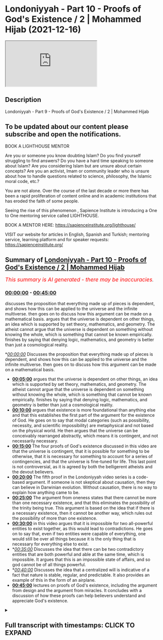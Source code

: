 # Londoniyyah - Part 10 - Proofs of God's Existence / 2 | Mohammed Hijab (2021-12-16)

<iframe loading='lazy' src='https://www.youtube.com/embed/_zPCNPYaAbs'></iframe>

## Description

Londoniyyah - Part 9 - Proofs of God's Existence / 2 | Mohammed Hijab

To be updated about our content please subscribe and open the notifications.
----
BOOK A LIGHTHOUSE MENTOR

Are you or someone you know doubting Islam? Do you find yourself struggling to find answers?  Do you have a hard time speaking to someone about Islam?  Are you considering Islam but are unsure about certain concepts?  Are you an activist, Imam or community leader who is unsure about how to handle questions related to science, philosophy, the Islamic moral code, etc.?

You are not alone.  Over the course of the last decade or more there has been a rapid proliferation of content online and in academic institutions that has eroded the faith of some people.

Seeing the rise of  this phenomenon , Sapience Institute is introducing a One to One mentoring service called LIGHTHOUSE.

BOOK A MENTOR HERE: https://sapienceinstitute.org/lighthouse/

VISIT our website for articles in English, Spanish and Turkish; mentoring service, learning platform and for speaker requests: https://sapienceinstitute.org/

## Summary of [Londoniyyah - Part 10 - Proofs of God's Existence / 2 | Mohammed Hijab](https://www.youtube.com/watch?v=_zPCNPYaAbs)


*<span style="color:red; font-size:125%">This summary is AI generated - there may be inaccuracies</span>. [](/)*

### [00:00:00](https://www.youtube.com/watch?v=_zPCNPYaAbs&t=0) - [00:45:00](https://www.youtube.com/watch?v=_zPCNPYaAbs&t=2700)

 discusses the proposition that everything made up of pieces is dependent, and shows how this can be applied to the universe and the infinite multiverse.  then goes on to discuss how this argument can be made on a mathematical basis.  argues that the universe is dependent on other things, an idea which is supported by set theory, mathematics, and geometry. The atheist cannot argue that the universe is dependent on something without knowing the whole, which is something that cannot be known empirically.  finishes by saying that denying logic, mathematics, and geometry is better than just a cosmological reality.

**[00:00:00](https://www.youtube.com/watch?v=_zPCNPYaAbs&t=0)* Discusses the proposition that everything made up of pieces is dependent, and shows how this can be applied to the universe and the infinite multiverse.  then goes on to discuss how this argument can be made on a mathematical basis.
* **[00:05:00](https://www.youtube.com/watch?v=_zPCNPYaAbs&t=300)**  argues that the universe is dependent on other things, an idea which is supported by set theory, mathematics, and geometry. The atheist cannot argue that the universe is dependent on something without knowing the whole, which is something that cannot be known empirically.  finishes by saying that denying logic, mathematics, and geometry is better than just a cosmological reality.
* **[00:10:00](https://www.youtube.com/watch?v=_zPCNPYaAbs&t=600)** argues that existence is more foundational than anything else and that this establishes the first part of the argument for the existence of God. He goes on to say that modal categories (such as possibility, necessity, and scientific impossibility) are metaphysical and not based on the physical world. He then argues that the universe can be conceivably rearranged abstractly, which means it is contingent, and not necessarily necessary.
* **[00:15:00](https://www.youtube.com/watch?v=_zPCNPYaAbs&t=900)** The four proofs of God's existence discussed in this video are that the universe is contingent, that it is possible for something to be otherwise, that it is necessary for something to account for a series of contingencies, and that the universe is fine-tuned for life. This last point is not controversial, as it is agreed by both the belligerent atheists and the devout believers.
* **[00:20:00](https://www.youtube.com/watch?v=_zPCNPYaAbs&t=1200)** The fifth proof in the Londoniyyah video series is a code-based argument. If someone is not skeptical about causation, then they can believe in Darwinian evolution. Without causation, there is no way to explain how anything came to be.
* **[00:25:00](https://www.youtube.com/watch?v=_zPCNPYaAbs&t=1500)** The argument from oneness states that there cannot be more than one necessary existence, and that this eliminates the possibility of the trinity being true. This argument is based on the idea that if there is a necessary existence, then it cannot be another way, which rules out the possibility of more than one existence.
* **[00:30:00](https://www.youtube.com/watch?v=_zPCNPYaAbs&t=1800)** in this video argues that it is impossible for two all-powerful entities to exist together, as this would lead to contradictions. He goes on to say that, even if two entities were capable of everything, one would still be over all things because it is the only thing that is necessary for everything else to exist.
* **[00:35:00](https://www.youtube.com/watch?v=_zPCNPYaAbs&t=2100)* Discusses the idea that there can be two contradictory entities that are both powerful and able at the same time, which is impossible. It argues that this is an impossible state of affairs, and so god cannot be of all things powerful.
* **[00:40:00](https://www.youtube.com/watch?v=_zPCNPYaAbs&t=2400)* Discusses the idea that a centralized will is indicative of a fact that nature is stable, regular, and predictable. It also provides an example of this in the form of an airplane.
* **[00:45:00](https://www.youtube.com/watch?v=_zPCNPYaAbs&t=2700)**  lectures on proofs of God's existence, including the argument from design and the argument from miracles. It concludes with a discussion of how these proofs can help believers understand and appreciate God's existence.

<details><summary><h2>Full transcript with timestamps: CLICK TO EXPAND</h2></summary>

[0:00:11](https://youtu.be/_zPCNPYaAbs?t=11) what's up my coming off to the labor  
[0:00:12](https://youtu.be/_zPCNPYaAbs?t=12) council how are you guys doing uh today  
[0:00:14](https://youtu.be/_zPCNPYaAbs?t=14) we're going to be going through the  
[0:00:16](https://youtu.be/_zPCNPYaAbs?t=16) arguments the adapted arguments that i  
[0:00:18](https://youtu.be/_zPCNPYaAbs?t=18) put forward alhamdulillah when i was  
[0:00:20](https://youtu.be/_zPCNPYaAbs?t=20) doing my dissertation and so this  
[0:00:22](https://youtu.be/_zPCNPYaAbs?t=22) obviously been looked at by reviewed by  
[0:00:24](https://youtu.be/_zPCNPYaAbs?t=24) my professor  
[0:00:25](https://youtu.be/_zPCNPYaAbs?t=25) when i was at the university of oxford  
[0:00:26](https://youtu.be/_zPCNPYaAbs?t=26) doing the work recently as you guys know  
[0:00:29](https://youtu.be/_zPCNPYaAbs?t=29) i finished it and i got some good uh  
[0:00:31](https://youtu.be/_zPCNPYaAbs?t=31) feedback from him to be fair to him  
[0:00:32](https://youtu.be/_zPCNPYaAbs?t=32) we've done really well and these are my  
[0:00:34](https://youtu.be/_zPCNPYaAbs?t=34) proofs i tried to keep it concise and  
[0:00:37](https://youtu.be/_zPCNPYaAbs?t=37) you know adapt it based on what we've  
[0:00:39](https://youtu.be/_zPCNPYaAbs?t=39) just talked about not just you've been  
[0:00:40](https://youtu.be/_zPCNPYaAbs?t=40) seeing this argument but also  
[0:00:42](https://youtu.be/_zPCNPYaAbs?t=42) the kind of recommendations of the  
[0:00:43](https://youtu.be/_zPCNPYaAbs?t=43) medieval scholars that came uh  
[0:00:46](https://youtu.be/_zPCNPYaAbs?t=46) and um  
[0:00:47](https://youtu.be/_zPCNPYaAbs?t=47) added or subtracted or whatever it is  
[0:00:49](https://youtu.be/_zPCNPYaAbs?t=49) for me  
[0:00:51](https://youtu.be/_zPCNPYaAbs?t=51) so the first slide is the the main  
[0:00:53](https://youtu.be/_zPCNPYaAbs?t=53) proposition okay this is what we are  
[0:00:55](https://youtu.be/_zPCNPYaAbs?t=55) claiming and in many ways this is the  
[0:00:57](https://youtu.be/_zPCNPYaAbs?t=57) entire argument in one sentence  
[0:01:02](https://youtu.be/_zPCNPYaAbs?t=62) there ca we are claiming this  
[0:01:04](https://youtu.be/_zPCNPYaAbs?t=64) there cannot be a world  
[0:01:06](https://youtu.be/_zPCNPYaAbs?t=66) with only dependent things without  
[0:01:08](https://youtu.be/_zPCNPYaAbs?t=68) reference to an independent thing  
[0:01:11](https://youtu.be/_zPCNPYaAbs?t=71) as dependent things cannot continue  
[0:01:12](https://youtu.be/_zPCNPYaAbs?t=72) existing on their own  
[0:01:14](https://youtu.be/_zPCNPYaAbs?t=74) existence is only explicable with  
[0:01:16](https://youtu.be/_zPCNPYaAbs?t=76) reference to an independent existence  
[0:01:19](https://youtu.be/_zPCNPYaAbs?t=79) as impossible existences do not exist by  
[0:01:21](https://youtu.be/_zPCNPYaAbs?t=81) logical necessity  
[0:01:23](https://youtu.be/_zPCNPYaAbs?t=83) furthermore dependent existence cannot  
[0:01:25](https://youtu.be/_zPCNPYaAbs?t=85) self-generate or self-maintain  
[0:01:30](https://youtu.be/_zPCNPYaAbs?t=90) okay  
[0:01:31](https://youtu.be/_zPCNPYaAbs?t=91) so if the person agrees with this  
[0:01:35](https://youtu.be/_zPCNPYaAbs?t=95) this proposition  
[0:01:36](https://youtu.be/_zPCNPYaAbs?t=96) then they have agreed with us  
[0:01:39](https://youtu.be/_zPCNPYaAbs?t=99) say it's fine  
[0:01:40](https://youtu.be/_zPCNPYaAbs?t=100) you're right there can't be a world with  
[0:01:41](https://youtu.be/_zPCNPYaAbs?t=101) only dependent things  
[0:01:43](https://youtu.be/_zPCNPYaAbs?t=103) because dependent things  
[0:01:46](https://youtu.be/_zPCNPYaAbs?t=106) can uh or because dependent things by  
[0:01:49](https://youtu.be/_zPCNPYaAbs?t=109) themselves  
[0:01:53](https://youtu.be/_zPCNPYaAbs?t=113) are self general generatable if you like  
[0:01:56](https://youtu.be/_zPCNPYaAbs?t=116) are not self generated one they're not  
[0:01:57](https://youtu.be/_zPCNPYaAbs?t=117) self maintaining  
[0:01:59](https://youtu.be/_zPCNPYaAbs?t=119) they can't be a world with only things  
[0:02:01](https://youtu.be/_zPCNPYaAbs?t=121) which are  
[0:02:02](https://youtu.be/_zPCNPYaAbs?t=122) susceptible to being destroyed  
[0:02:04](https://youtu.be/_zPCNPYaAbs?t=124) and that can't be maintained by  
[0:02:05](https://youtu.be/_zPCNPYaAbs?t=125) themselves  
[0:02:06](https://youtu.be/_zPCNPYaAbs?t=126) they cannot be such a world  
[0:02:08](https://youtu.be/_zPCNPYaAbs?t=128) if they say yes you're right say fine do  
[0:02:10](https://youtu.be/_zPCNPYaAbs?t=130) you agree there must be an independent  
[0:02:12](https://youtu.be/_zPCNPYaAbs?t=132) thing  
[0:02:13](https://youtu.be/_zPCNPYaAbs?t=133) well all things depend upon it and it  
[0:02:14](https://youtu.be/_zPCNPYaAbs?t=134) depends upon nothing  
[0:02:16](https://youtu.be/_zPCNPYaAbs?t=136) say fine that's now we've  
[0:02:18](https://youtu.be/_zPCNPYaAbs?t=138) we've reached agreement we'd move on to  
[0:02:21](https://youtu.be/_zPCNPYaAbs?t=141) the second part which is why is it one  
[0:02:22](https://youtu.be/_zPCNPYaAbs?t=142) etcetera that's fine  
[0:02:24](https://youtu.be/_zPCNPYaAbs?t=144) if they say no you're wrong actually  
[0:02:27](https://youtu.be/_zPCNPYaAbs?t=147) if they say you're wrong about this  
[0:02:29](https://youtu.be/_zPCNPYaAbs?t=149) there can be such a world  
[0:02:31](https://youtu.be/_zPCNPYaAbs?t=151) where the  
[0:02:33](https://youtu.be/_zPCNPYaAbs?t=153) imagine now reading this again  
[0:02:35](https://youtu.be/_zPCNPYaAbs?t=155) instead of saying they cannot be let's  
[0:02:36](https://youtu.be/_zPCNPYaAbs?t=156) just read it the other way there can be  
[0:02:38](https://youtu.be/_zPCNPYaAbs?t=158) a world they say actually we disagree  
[0:02:40](https://youtu.be/_zPCNPYaAbs?t=160) with you and we say there can be a world  
[0:02:42](https://youtu.be/_zPCNPYaAbs?t=162) with only dependent things without  
[0:02:43](https://youtu.be/_zPCNPYaAbs?t=163) reference to an independent thing  
[0:02:46](https://youtu.be/_zPCNPYaAbs?t=166) as dependent things  
[0:02:47](https://youtu.be/_zPCNPYaAbs?t=167) now we're saying can exist or continue  
[0:02:50](https://youtu.be/_zPCNPYaAbs?t=170) existence on their uh existing on their  
[0:02:52](https://youtu.be/_zPCNPYaAbs?t=172) own  
[0:02:52](https://youtu.be/_zPCNPYaAbs?t=172) existence is only explicable with  
[0:02:54](https://youtu.be/_zPCNPYaAbs?t=174) reference  
[0:02:55](https://youtu.be/_zPCNPYaAbs?t=175) it's not only  
[0:02:57](https://youtu.be/_zPCNPYaAbs?t=177) explicable with reference to an  
[0:02:58](https://youtu.be/_zPCNPYaAbs?t=178) independent thing they'll say as  
[0:03:00](https://youtu.be/_zPCNPYaAbs?t=180) impossible existences they'll agree with  
[0:03:02](https://youtu.be/_zPCNPYaAbs?t=182) us do not exist biological necessity  
[0:03:04](https://youtu.be/_zPCNPYaAbs?t=184) furthermore dependent existence can  
[0:03:06](https://youtu.be/_zPCNPYaAbs?t=186) self-generate or self-maintain so if  
[0:03:09](https://youtu.be/_zPCNPYaAbs?t=189) they disagree with us on every point  
[0:03:11](https://youtu.be/_zPCNPYaAbs?t=191) then actually they've agreed with us  
[0:03:14](https://youtu.be/_zPCNPYaAbs?t=194) why is that case  
[0:03:16](https://youtu.be/_zPCNPYaAbs?t=196) because they say okay well if if  
[0:03:18](https://youtu.be/_zPCNPYaAbs?t=198) dependent things can  
[0:03:20](https://youtu.be/_zPCNPYaAbs?t=200) self-generate or self-maintain then what  
[0:03:22](https://youtu.be/_zPCNPYaAbs?t=202) are they  
[0:03:23](https://youtu.be/_zPCNPYaAbs?t=203) then they're independent and necessary  
[0:03:27](https://youtu.be/_zPCNPYaAbs?t=207) now if there's a series of things which  
[0:03:29](https://youtu.be/_zPCNPYaAbs?t=209) can self-generate or self-maintain and  
[0:03:32](https://youtu.be/_zPCNPYaAbs?t=212) you're saying this series of things the  
[0:03:33](https://youtu.be/_zPCNPYaAbs?t=213) infinite multiverse  
[0:03:35](https://youtu.be/_zPCNPYaAbs?t=215) the infinite multiverse can whatever it  
[0:03:37](https://youtu.be/_zPCNPYaAbs?t=217) may be  
[0:03:38](https://youtu.be/_zPCNPYaAbs?t=218) can self-generate or self-maintain you  
[0:03:40](https://youtu.be/_zPCNPYaAbs?t=220) are saying the infinite multiverse as  
[0:03:42](https://youtu.be/_zPCNPYaAbs?t=222) well  
[0:03:43](https://youtu.be/_zPCNPYaAbs?t=223) independent or independent independent  
[0:03:46](https://youtu.be/_zPCNPYaAbs?t=226) therefore there you are saying that you  
[0:03:48](https://youtu.be/_zPCNPYaAbs?t=228) do believe in an independent thing  
[0:03:49](https://youtu.be/_zPCNPYaAbs?t=229) however we would say  
[0:03:51](https://youtu.be/_zPCNPYaAbs?t=231) so we talked about we argue from  
[0:03:53](https://youtu.be/_zPCNPYaAbs?t=233) composition add absurdum that  
[0:03:55](https://youtu.be/_zPCNPYaAbs?t=235) something which is made up of pieces  
[0:03:58](https://youtu.be/_zPCNPYaAbs?t=238) uh cannot be uh cannot be in independent  
[0:04:01](https://youtu.be/_zPCNPYaAbs?t=241) because it's dependent on those pieces  
[0:04:03](https://youtu.be/_zPCNPYaAbs?t=243) so how do we say that  
[0:04:05](https://youtu.be/_zPCNPYaAbs?t=245) we look at proof one underneath  
[0:04:07](https://youtu.be/_zPCNPYaAbs?t=247) everything made up of pieces is  
[0:04:08](https://youtu.be/_zPCNPYaAbs?t=248) dependent we would say  
[0:04:10](https://youtu.be/_zPCNPYaAbs?t=250) the universe is made up of pieces  
[0:04:12](https://youtu.be/_zPCNPYaAbs?t=252) therefore the universe is dependent  
[0:04:14](https://youtu.be/_zPCNPYaAbs?t=254) now you can say this about the  
[0:04:15](https://youtu.be/_zPCNPYaAbs?t=255) multiverse an infinite multiverse  
[0:04:17](https://youtu.be/_zPCNPYaAbs?t=257) anything made up of pieces is dependent  
[0:04:20](https://youtu.be/_zPCNPYaAbs?t=260) the infinite multiverse is made up of  
[0:04:22](https://youtu.be/_zPCNPYaAbs?t=262) pieces therefore the the infinite  
[0:04:23](https://youtu.be/_zPCNPYaAbs?t=263) multiverse is dependent  
[0:04:26](https://youtu.be/_zPCNPYaAbs?t=266) now they say okay well that's the  
[0:04:27](https://youtu.be/_zPCNPYaAbs?t=267) composition fallacy or whatever yeah so  
[0:04:29](https://youtu.be/_zPCNPYaAbs?t=269) no problem we can make this argument  
[0:04:31](https://youtu.be/_zPCNPYaAbs?t=271) even on a mathematical basis  
[0:04:33](https://youtu.be/_zPCNPYaAbs?t=273) any set with more than one member is  
[0:04:35](https://youtu.be/_zPCNPYaAbs?t=275) dependent on its members a member of a  
[0:04:37](https://youtu.be/_zPCNPYaAbs?t=277) set is the  
[0:04:38](https://youtu.be/_zPCNPYaAbs?t=278) the part of the set or  
[0:04:41](https://youtu.be/_zPCNPYaAbs?t=281) an infinite set has more than one member  
[0:04:43](https://youtu.be/_zPCNPYaAbs?t=283) therefore an infinite set is dependent  
[0:04:45](https://youtu.be/_zPCNPYaAbs?t=285) on its members so you can make this  
[0:04:47](https://youtu.be/_zPCNPYaAbs?t=287) argument ontologically  
[0:04:49](https://youtu.be/_zPCNPYaAbs?t=289) any questions on this  
[0:04:51](https://youtu.be/_zPCNPYaAbs?t=291) or comments  
[0:04:54](https://youtu.be/_zPCNPYaAbs?t=294) with the initial proposition made  
[0:04:59](https://youtu.be/_zPCNPYaAbs?t=299) and the argument therefore  
[0:05:00](https://youtu.be/_zPCNPYaAbs?t=300) if they say it's an infinite multiverse  
[0:05:09](https://youtu.be/_zPCNPYaAbs?t=309) so when we talk about the universe uh  
[0:05:11](https://youtu.be/_zPCNPYaAbs?t=311) you said this  
[0:05:12](https://youtu.be/_zPCNPYaAbs?t=312) i guess making this argument say that  
[0:05:13](https://youtu.be/_zPCNPYaAbs?t=313) the universe is made up of pieces that  
[0:05:15](https://youtu.be/_zPCNPYaAbs?t=315) that can fall to the uh composition  
[0:05:17](https://youtu.be/_zPCNPYaAbs?t=317) fantasy right  
[0:05:19](https://youtu.be/_zPCNPYaAbs?t=319) but is there any way to talk about the  
[0:05:20](https://youtu.be/_zPCNPYaAbs?t=320) universe as a whole  
[0:05:22](https://youtu.be/_zPCNPYaAbs?t=322) where you don't fall into that fire see  
[0:05:23](https://youtu.be/_zPCNPYaAbs?t=323) because i feel like this  
[0:05:25](https://youtu.be/_zPCNPYaAbs?t=325) there might be a difference between  
[0:05:26](https://youtu.be/_zPCNPYaAbs?t=326) saying for example that i don't know um  
[0:05:29](https://youtu.be/_zPCNPYaAbs?t=329) uh  
[0:05:31](https://youtu.be/_zPCNPYaAbs?t=331) it's not exactly the same as saying this  
[0:05:32](https://youtu.be/_zPCNPYaAbs?t=332) laptop is made up of pieces therefore  
[0:05:34](https://youtu.be/_zPCNPYaAbs?t=334) the laptop is dependent he said the  
[0:05:35](https://youtu.be/_zPCNPYaAbs?t=335) universe is made up of pieces therefore  
[0:05:37](https://youtu.be/_zPCNPYaAbs?t=337) the universe is dependent the thing is  
[0:05:39](https://youtu.be/_zPCNPYaAbs?t=339) with the compositional fallacy is this  
[0:05:41](https://youtu.be/_zPCNPYaAbs?t=341) the atheist and the theist both don't  
[0:05:43](https://youtu.be/_zPCNPYaAbs?t=343) know how to speak about the whole  
[0:05:44](https://youtu.be/_zPCNPYaAbs?t=344) because they don't encompass the whole  
[0:05:47](https://youtu.be/_zPCNPYaAbs?t=347) so when we say we'll talk about the  
[0:05:48](https://youtu.be/_zPCNPYaAbs?t=348) compositional fallacy we say something  
[0:05:50](https://youtu.be/_zPCNPYaAbs?t=350) like  
[0:05:50](https://youtu.be/_zPCNPYaAbs?t=350) if i say the  
[0:05:52](https://youtu.be/_zPCNPYaAbs?t=352) the pieces of an elephant are small  
[0:05:54](https://youtu.be/_zPCNPYaAbs?t=354) therefore the elephant is small i'm  
[0:05:55](https://youtu.be/_zPCNPYaAbs?t=355) making compositional fallacy because i'm  
[0:05:57](https://youtu.be/_zPCNPYaAbs?t=357) generalizing the part to a whole  
[0:05:59](https://youtu.be/_zPCNPYaAbs?t=359) with a generalization which is disparate  
[0:06:02](https://youtu.be/_zPCNPYaAbs?t=362) whether the part does not match the  
[0:06:04](https://youtu.be/_zPCNPYaAbs?t=364) whole  
[0:06:05](https://youtu.be/_zPCNPYaAbs?t=365) however it's not always the case that  
[0:06:06](https://youtu.be/_zPCNPYaAbs?t=366) the part doesn't match the hole because  
[0:06:08](https://youtu.be/_zPCNPYaAbs?t=368) as i've mentioned before you can have a  
[0:06:10](https://youtu.be/_zPCNPYaAbs?t=370) red wall made up of red bricks  
[0:06:12](https://youtu.be/_zPCNPYaAbs?t=372) and the red bricks are in not disparate  
[0:06:15](https://youtu.be/_zPCNPYaAbs?t=375) in fact are commensurate with the red  
[0:06:16](https://youtu.be/_zPCNPYaAbs?t=376) wall  
[0:06:17](https://youtu.be/_zPCNPYaAbs?t=377) okay  
[0:06:18](https://youtu.be/_zPCNPYaAbs?t=378) so you the only way you can call it a  
[0:06:21](https://youtu.be/_zPCNPYaAbs?t=381) fallacy  
[0:06:22](https://youtu.be/_zPCNPYaAbs?t=382) is if you know the whole is disparate  
[0:06:24](https://youtu.be/_zPCNPYaAbs?t=384) from the part  
[0:06:25](https://youtu.be/_zPCNPYaAbs?t=385) now  
[0:06:25](https://youtu.be/_zPCNPYaAbs?t=385) the the atheist doesn't know that the  
[0:06:27](https://youtu.be/_zPCNPYaAbs?t=387) whole is this power from the part but if  
[0:06:29](https://youtu.be/_zPCNPYaAbs?t=389) they agree with you that the universe is  
[0:06:30](https://youtu.be/_zPCNPYaAbs?t=390) made up out of pieces  
[0:06:32](https://youtu.be/_zPCNPYaAbs?t=392) then they never agreed with you that the  
[0:06:34](https://youtu.be/_zPCNPYaAbs?t=394) universe is dependent  
[0:06:35](https://youtu.be/_zPCNPYaAbs?t=395) no  
[0:06:36](https://youtu.be/_zPCNPYaAbs?t=396) the issue of making the argument only  
[0:06:38](https://youtu.be/_zPCNPYaAbs?t=398) cosmologically is they'll say well  
[0:06:40](https://youtu.be/_zPCNPYaAbs?t=400) you're saying how do you know that the  
[0:06:41](https://youtu.be/_zPCNPYaAbs?t=401) universe made up pieces  
[0:06:44](https://youtu.be/_zPCNPYaAbs?t=404) you only know that the universe made up  
[0:06:45](https://youtu.be/_zPCNPYaAbs?t=405) pieces because you're observing pieces  
[0:06:48](https://youtu.be/_zPCNPYaAbs?t=408) in the universe being dependent on other  
[0:06:49](https://youtu.be/_zPCNPYaAbs?t=409) things  
[0:06:50](https://youtu.be/_zPCNPYaAbs?t=410) so it's an inductive thing  
[0:06:52](https://youtu.be/_zPCNPYaAbs?t=412) if you if you have an ontological aspect  
[0:06:55](https://youtu.be/_zPCNPYaAbs?t=415) of this and say well actually this is  
[0:06:56](https://youtu.be/_zPCNPYaAbs?t=416) even this is even the case in the mind  
[0:07:00](https://youtu.be/_zPCNPYaAbs?t=420) this is the case even conceptually right  
[0:07:03](https://youtu.be/_zPCNPYaAbs?t=423) then you'll say from all perspectives  
[0:07:04](https://youtu.be/_zPCNPYaAbs?t=424) therefore it's not just cosmological but  
[0:07:06](https://youtu.be/_zPCNPYaAbs?t=426) it's from all perspectives that you you  
[0:07:08](https://youtu.be/_zPCNPYaAbs?t=428) can envisage whenever something is made  
[0:07:11](https://youtu.be/_zPCNPYaAbs?t=431) up of something that that thing  
[0:07:14](https://youtu.be/_zPCNPYaAbs?t=434) is  
[0:07:15](https://youtu.be/_zPCNPYaAbs?t=435) a dependent on it  
[0:07:17](https://youtu.be/_zPCNPYaAbs?t=437) a triangle is made up of three sides a  
[0:07:19](https://youtu.be/_zPCNPYaAbs?t=439) triangle has no place in the real world  
[0:07:21](https://youtu.be/_zPCNPYaAbs?t=441) a triangle cannot be smelt cannot be  
[0:07:24](https://youtu.be/_zPCNPYaAbs?t=444) touched cannot be licked and tasted and  
[0:07:26](https://youtu.be/_zPCNPYaAbs?t=446) so on  
[0:07:27](https://youtu.be/_zPCNPYaAbs?t=447) the empirical reality does not apply to  
[0:07:29](https://youtu.be/_zPCNPYaAbs?t=449) a triangle but we know that a dependent  
[0:07:31](https://youtu.be/_zPCNPYaAbs?t=451) the triangle in order for its  
[0:07:33](https://youtu.be/_zPCNPYaAbs?t=453) triangularity to be established there  
[0:07:35](https://youtu.be/_zPCNPYaAbs?t=455) must be three straight lines  
[0:07:37](https://youtu.be/_zPCNPYaAbs?t=457) all equating if you want to be  
[0:07:38](https://youtu.be/_zPCNPYaAbs?t=458) mathematical 180 degrees  
[0:07:41](https://youtu.be/_zPCNPYaAbs?t=461) so a triangle depends on three straight  
[0:07:43](https://youtu.be/_zPCNPYaAbs?t=463) lines  
[0:07:45](https://youtu.be/_zPCNPYaAbs?t=465) and that's a fact without it you have  
[0:07:47](https://youtu.be/_zPCNPYaAbs?t=467) three you have to you have something  
[0:07:48](https://youtu.be/_zPCNPYaAbs?t=468) else you have another shape you know so  
[0:07:51](https://youtu.be/_zPCNPYaAbs?t=471) you you can onto logically argue  
[0:07:54](https://youtu.be/_zPCNPYaAbs?t=474) that  
[0:07:55](https://youtu.be/_zPCNPYaAbs?t=475) some things depend on things even  
[0:07:57](https://youtu.be/_zPCNPYaAbs?t=477) without reference to the cosmos  
[0:07:59](https://youtu.be/_zPCNPYaAbs?t=479) and if you make this argument on two  
[0:08:01](https://youtu.be/_zPCNPYaAbs?t=481) separate tracks which is what i'm  
[0:08:02](https://youtu.be/_zPCNPYaAbs?t=482) proposing here  
[0:08:04](https://youtu.be/_zPCNPYaAbs?t=484) then what we're saying is it's not just  
[0:08:07](https://youtu.be/_zPCNPYaAbs?t=487) a physical property it's a it's a  
[0:08:09](https://youtu.be/_zPCNPYaAbs?t=489) metaphysical property as well which can  
[0:08:11](https://youtu.be/_zPCNPYaAbs?t=491) be established through set theory it can  
[0:08:12](https://youtu.be/_zPCNPYaAbs?t=492) be established in mathematics it can  
[0:08:14](https://youtu.be/_zPCNPYaAbs?t=494) even be established geometry  
[0:08:16](https://youtu.be/_zPCNPYaAbs?t=496) so why are we assuming that something  
[0:08:18](https://youtu.be/_zPCNPYaAbs?t=498) which can be established  
[0:08:20](https://youtu.be/_zPCNPYaAbs?t=500) cosmologically  
[0:08:21](https://youtu.be/_zPCNPYaAbs?t=501) geometrically mathematically and  
[0:08:23](https://youtu.be/_zPCNPYaAbs?t=503) logically does not apply to the universe  
[0:08:26](https://youtu.be/_zPCNPYaAbs?t=506) it's much stronger than saying why is it  
[0:08:28](https://youtu.be/_zPCNPYaAbs?t=508) something that within the universe and  
[0:08:29](https://youtu.be/_zPCNPYaAbs?t=509) what happened to it  
[0:08:31](https://youtu.be/_zPCNPYaAbs?t=511) i think if you corner it off from all  
[0:08:33](https://youtu.be/_zPCNPYaAbs?t=513) those perspectives you're creating  
[0:08:34](https://youtu.be/_zPCNPYaAbs?t=514) different tracks and even to find me at  
[0:08:36](https://youtu.be/_zPCNPYaAbs?t=516) this point actually you say when you're  
[0:08:38](https://youtu.be/_zPCNPYaAbs?t=518) making arguments for god's existence  
[0:08:39](https://youtu.be/_zPCNPYaAbs?t=519) it's like when you're playing chess  
[0:08:41](https://youtu.be/_zPCNPYaAbs?t=521) he said you have to play you have to  
[0:08:43](https://youtu.be/_zPCNPYaAbs?t=523) argue from different tracks when you're  
[0:08:44](https://youtu.be/_zPCNPYaAbs?t=524) playing chess you don't only have one uh  
[0:08:47](https://youtu.be/_zPCNPYaAbs?t=527) line of the attack  
[0:08:49](https://youtu.be/_zPCNPYaAbs?t=529) you try and get two pieces i'm not a  
[0:08:50](https://youtu.be/_zPCNPYaAbs?t=530) chess player but you know i can imagine  
[0:08:54](https://youtu.be/_zPCNPYaAbs?t=534) the martial arts the same thing you  
[0:08:55](https://youtu.be/_zPCNPYaAbs?t=535) don't just start throwing hay makers  
[0:08:57](https://youtu.be/_zPCNPYaAbs?t=537) you have to set it up you know you got  
[0:08:59](https://youtu.be/_zPCNPYaAbs?t=539) the left you know you got the jab then  
[0:09:00](https://youtu.be/_zPCNPYaAbs?t=540) the right hand then the left hook you  
[0:09:02](https://youtu.be/_zPCNPYaAbs?t=542) have to set it all up so if you try and  
[0:09:04](https://youtu.be/_zPCNPYaAbs?t=544) come with one line of attack it's  
[0:09:06](https://youtu.be/_zPCNPYaAbs?t=546) usually  
[0:09:07](https://youtu.be/_zPCNPYaAbs?t=547) unless you're of unless a slacker you  
[0:09:09](https://youtu.be/_zPCNPYaAbs?t=549) know  
[0:09:12](https://youtu.be/_zPCNPYaAbs?t=552) unless you're yeah yeah but even if  
[0:09:13](https://youtu.be/_zPCNPYaAbs?t=553) you're especially like what i'm saying  
[0:09:15](https://youtu.be/_zPCNPYaAbs?t=555) is to be a specialist you should have  
[0:09:16](https://youtu.be/_zPCNPYaAbs?t=556) two lines of attack because it  
[0:09:19](https://youtu.be/_zPCNPYaAbs?t=559) it makes the argumentative target for  
[0:09:21](https://youtu.be/_zPCNPYaAbs?t=561) them so big  
[0:09:23](https://youtu.be/_zPCNPYaAbs?t=563) that they'll have it's like you know  
[0:09:24](https://youtu.be/_zPCNPYaAbs?t=564) you've just presented them with a huge  
[0:09:26](https://youtu.be/_zPCNPYaAbs?t=566) wall that they have to just get bring a  
[0:09:27](https://youtu.be/_zPCNPYaAbs?t=567) machine gun just keep shooting it try  
[0:09:29](https://youtu.be/_zPCNPYaAbs?t=569) and get rid of it it's huge it's like a  
[0:09:31](https://youtu.be/_zPCNPYaAbs?t=571) boulder coming at them now you have to  
[0:09:33](https://youtu.be/_zPCNPYaAbs?t=573) what you have to do deny everything  
[0:09:35](https://youtu.be/_zPCNPYaAbs?t=575) then i deny logic then i maths then i  
[0:09:38](https://youtu.be/_zPCNPYaAbs?t=578) all the intelligence of logic the  
[0:09:40](https://youtu.be/_zPCNPYaAbs?t=580) intelligence of mass the intelligence of  
[0:09:42](https://youtu.be/_zPCNPYaAbs?t=582) geometry  
[0:09:44](https://youtu.be/_zPCNPYaAbs?t=584) and the cosmological reality as well  
[0:09:46](https://youtu.be/_zPCNPYaAbs?t=586) it's better than just a cosmological  
[0:09:47](https://youtu.be/_zPCNPYaAbs?t=587) reality  
[0:09:48](https://youtu.be/_zPCNPYaAbs?t=588) especially with reference to the the  
[0:09:50](https://youtu.be/_zPCNPYaAbs?t=590) quantum world as well  
[0:09:51](https://youtu.be/_zPCNPYaAbs?t=591) which has thrown the spanner the cat in  
[0:09:54](https://youtu.be/_zPCNPYaAbs?t=594) with the pigeons actually  
[0:09:56](https://youtu.be/_zPCNPYaAbs?t=596) which we don't know anything about  
[0:09:57](https://youtu.be/_zPCNPYaAbs?t=597) quantum fire and we don't know how to we  
[0:09:58](https://youtu.be/_zPCNPYaAbs?t=598) don't know how to um put together  
[0:10:01](https://youtu.be/_zPCNPYaAbs?t=601) quantum physics with the  
[0:10:03](https://youtu.be/_zPCNPYaAbs?t=603) macro world there is no all-encompassing  
[0:10:06](https://youtu.be/_zPCNPYaAbs?t=606) theory it doesn't exist  
[0:10:08](https://youtu.be/_zPCNPYaAbs?t=608) so  
[0:10:09](https://youtu.be/_zPCNPYaAbs?t=609) you know  
[0:10:10](https://youtu.be/_zPCNPYaAbs?t=610) and and by the way with quantum physics  
[0:10:12](https://youtu.be/_zPCNPYaAbs?t=612) they start with different axioms  
[0:10:14](https://youtu.be/_zPCNPYaAbs?t=614) some even start with retro causality as  
[0:10:16](https://youtu.be/_zPCNPYaAbs?t=616) i mean i've seen this in papers they  
[0:10:18](https://youtu.be/_zPCNPYaAbs?t=618) start with retro causality as an axiom  
[0:10:22](https://youtu.be/_zPCNPYaAbs?t=622) you know the effect has comes before the  
[0:10:24](https://youtu.be/_zPCNPYaAbs?t=624) the cause and all this kind of stuff  
[0:10:26](https://youtu.be/_zPCNPYaAbs?t=626) what are you going to do with that  
[0:10:29](https://youtu.be/_zPCNPYaAbs?t=629) so if you start going into the um  
[0:10:32](https://youtu.be/_zPCNPYaAbs?t=632) the the scientific and the cosmological  
[0:10:34](https://youtu.be/_zPCNPYaAbs?t=634) reality and only depend upon it  
[0:10:36](https://youtu.be/_zPCNPYaAbs?t=636) then just by virtue of the fact that  
[0:10:37](https://youtu.be/_zPCNPYaAbs?t=637) quantum phys is becoming something which  
[0:10:39](https://youtu.be/_zPCNPYaAbs?t=639) is uncontrollable animal  
[0:10:42](https://youtu.be/_zPCNPYaAbs?t=642) much like many of my opponents  
[0:10:48](https://youtu.be/_zPCNPYaAbs?t=648) it's going to be hard to you know  
[0:10:49](https://youtu.be/_zPCNPYaAbs?t=649) argue for it in that way i think you  
[0:10:51](https://youtu.be/_zPCNPYaAbs?t=651) should you should you should have  
[0:10:52](https://youtu.be/_zPCNPYaAbs?t=652) separate lines here so that's why that's  
[0:10:54](https://youtu.be/_zPCNPYaAbs?t=654) the  
[0:10:57](https://youtu.be/_zPCNPYaAbs?t=657) that is the reasoning for having  
[0:10:59](https://youtu.be/_zPCNPYaAbs?t=659) a cosmological aspect and an ontological  
[0:11:01](https://youtu.be/_zPCNPYaAbs?t=661) aspect it it heightens and it  
[0:11:03](https://youtu.be/_zPCNPYaAbs?t=663) strengthens the um  
[0:11:05](https://youtu.be/_zPCNPYaAbs?t=665) the timeless feature  
[0:11:09](https://youtu.be/_zPCNPYaAbs?t=669) so the second proof  
[0:11:12](https://youtu.be/_zPCNPYaAbs?t=672) existence is presupposing everything  
[0:11:14](https://youtu.be/_zPCNPYaAbs?t=674) that is real necessary facts are real  
[0:11:15](https://youtu.be/_zPCNPYaAbs?t=675) therefore necessary facts are presuppose  
[0:11:17](https://youtu.be/_zPCNPYaAbs?t=677) existence  
[0:11:18](https://youtu.be/_zPCNPYaAbs?t=678) and this just establishes the first part  
[0:11:20](https://youtu.be/_zPCNPYaAbs?t=680) of it been seen as  
[0:11:22](https://youtu.be/_zPCNPYaAbs?t=682) there is no doubt that there is  
[0:11:23](https://youtu.be/_zPCNPYaAbs?t=683) existence that's the most foundational  
[0:11:24](https://youtu.be/_zPCNPYaAbs?t=684) thing you can ever  
[0:11:26](https://youtu.be/_zPCNPYaAbs?t=686) think about existence is the most  
[0:11:28](https://youtu.be/_zPCNPYaAbs?t=688) foundational thing  
[0:11:29](https://youtu.be/_zPCNPYaAbs?t=689) now  
[0:11:30](https://youtu.be/_zPCNPYaAbs?t=690) the category of existence has to be the  
[0:11:32](https://youtu.be/_zPCNPYaAbs?t=692) most foundational thing  
[0:11:34](https://youtu.be/_zPCNPYaAbs?t=694) because we said two plus two equals a  
[0:11:35](https://youtu.be/_zPCNPYaAbs?t=695) necessary fact it cannot be conceived of  
[0:11:37](https://youtu.be/_zPCNPYaAbs?t=697) in any other way  
[0:11:38](https://youtu.be/_zPCNPYaAbs?t=698) but you can't say two plus two equals  
[0:11:40](https://youtu.be/_zPCNPYaAbs?t=700) four brought about everything that  
[0:11:42](https://youtu.be/_zPCNPYaAbs?t=702) exists  
[0:11:43](https://youtu.be/_zPCNPYaAbs?t=703) because two plus two goes for the  
[0:11:44](https://youtu.be/_zPCNPYaAbs?t=704) necessary fact it's not a necessary  
[0:11:45](https://youtu.be/_zPCNPYaAbs?t=705) existence and the category of existence  
[0:11:47](https://youtu.be/_zPCNPYaAbs?t=707) priest is presupposed or the category of  
[0:11:50](https://youtu.be/_zPCNPYaAbs?t=710) fact is presupposed in the category of  
[0:11:52](https://youtu.be/_zPCNPYaAbs?t=712) existence or the category of resistance  
[0:11:53](https://youtu.be/_zPCNPYaAbs?t=713) is presupposing cause of fact  
[0:11:55](https://youtu.be/_zPCNPYaAbs?t=715) so if existence is the first thing that  
[0:11:57](https://youtu.be/_zPCNPYaAbs?t=717) anything must have in order to be  
[0:12:01](https://youtu.be/_zPCNPYaAbs?t=721) which is existence  
[0:12:03](https://youtu.be/_zPCNPYaAbs?t=723) and what when we're saying in the  
[0:12:04](https://youtu.be/_zPCNPYaAbs?t=724) category of existence there's one  
[0:12:06](https://youtu.be/_zPCNPYaAbs?t=726) necessary existence that's the argument  
[0:12:08](https://youtu.be/_zPCNPYaAbs?t=728) so we need to establish why existences  
[0:12:10](https://youtu.be/_zPCNPYaAbs?t=730) are more foundational than anything else  
[0:12:13](https://youtu.be/_zPCNPYaAbs?t=733) by the way um modelly speaking  
[0:12:15](https://youtu.be/_zPCNPYaAbs?t=735) there's even that which is referred to  
[0:12:17](https://youtu.be/_zPCNPYaAbs?t=737) as scientific necessity i'll give you  
[0:12:19](https://youtu.be/_zPCNPYaAbs?t=739) just one example  
[0:12:21](https://youtu.be/_zPCNPYaAbs?t=741) uh for if i run if i say i can run 100  
[0:12:24](https://youtu.be/_zPCNPYaAbs?t=744) meters in two seconds  
[0:12:28](https://youtu.be/_zPCNPYaAbs?t=748) now that is impossible from a  
[0:12:31](https://youtu.be/_zPCNPYaAbs?t=751) scientific perspective i can't run 100  
[0:12:33](https://youtu.be/_zPCNPYaAbs?t=753) and i don't think anyone here can do it  
[0:12:36](https://youtu.be/_zPCNPYaAbs?t=756) i don't think anyone here can do  
[0:12:39](https://youtu.be/_zPCNPYaAbs?t=759) right no one can run 100 meters in two  
[0:12:41](https://youtu.be/_zPCNPYaAbs?t=761) seconds okay not even usain bolt even if  
[0:12:43](https://youtu.be/_zPCNPYaAbs?t=763) you give him drugs whoever you know  
[0:12:46](https://youtu.be/_zPCNPYaAbs?t=766) not that we don't know if he's already  
[0:12:47](https://youtu.be/_zPCNPYaAbs?t=767) taking them or not but you know  
[0:12:49](https://youtu.be/_zPCNPYaAbs?t=769) no one's gonna run to one second okay  
[0:12:51](https://youtu.be/_zPCNPYaAbs?t=771) it's scientifically impossible  
[0:12:54](https://youtu.be/_zPCNPYaAbs?t=774) so when we talk about impossibilities  
[0:12:56](https://youtu.be/_zPCNPYaAbs?t=776) and possibilities and necessities  
[0:12:58](https://youtu.be/_zPCNPYaAbs?t=778) the modal these are called modal  
[0:13:00](https://youtu.be/_zPCNPYaAbs?t=780) categories okay  
[0:13:03](https://youtu.be/_zPCNPYaAbs?t=783) that's scientific necessity scientific  
[0:13:05](https://youtu.be/_zPCNPYaAbs?t=785) impossibility scientific whatever but we  
[0:13:07](https://youtu.be/_zPCNPYaAbs?t=787) are not talking about that we are  
[0:13:08](https://youtu.be/_zPCNPYaAbs?t=788) talking about logical necessity we are  
[0:13:10](https://youtu.be/_zPCNPYaAbs?t=790) talking and there is a difference  
[0:13:12](https://youtu.be/_zPCNPYaAbs?t=792) between logical necessity and scientific  
[0:13:14](https://youtu.be/_zPCNPYaAbs?t=794) necessities  
[0:13:16](https://youtu.be/_zPCNPYaAbs?t=796) and logical necessities are much  
[0:13:18](https://youtu.be/_zPCNPYaAbs?t=798) stronger i like you know more robust  
[0:13:19](https://youtu.be/_zPCNPYaAbs?t=799) because they're metaphysical they don't  
[0:13:20](https://youtu.be/_zPCNPYaAbs?t=800) depend on the physical world  
[0:13:22](https://youtu.be/_zPCNPYaAbs?t=802) whereas scientific necessities and so on  
[0:13:25](https://youtu.be/_zPCNPYaAbs?t=805) and impossibilities are things which  
[0:13:27](https://youtu.be/_zPCNPYaAbs?t=807) you must reason through induction  
[0:13:32](https://youtu.be/_zPCNPYaAbs?t=812) so proof to continue anything that can  
[0:13:34](https://youtu.be/_zPCNPYaAbs?t=814) be conceivably rearranged abstractly is  
[0:13:36](https://youtu.be/_zPCNPYaAbs?t=816) contingent  
[0:13:38](https://youtu.be/_zPCNPYaAbs?t=818) the universe can be conceivably  
[0:13:40](https://youtu.be/_zPCNPYaAbs?t=820) rearranged abstractly therefore the  
[0:13:41](https://youtu.be/_zPCNPYaAbs?t=821) universe is contingent  
[0:13:44](https://youtu.be/_zPCNPYaAbs?t=824) and this is an ontological reality just  
[0:13:46](https://youtu.be/_zPCNPYaAbs?t=826) like a  
[0:13:48](https://youtu.be/_zPCNPYaAbs?t=828) set  
[0:13:50](https://youtu.be/_zPCNPYaAbs?t=830) in the set theory or the members of a  
[0:13:51](https://youtu.be/_zPCNPYaAbs?t=831) set in the set in set  
[0:13:54](https://youtu.be/_zPCNPYaAbs?t=834) can be arranged in a different way  
[0:13:55](https://youtu.be/_zPCNPYaAbs?t=835) therefore it's contingent  
[0:13:57](https://youtu.be/_zPCNPYaAbs?t=837) it can be rearranged it's contingent  
[0:13:59](https://youtu.be/_zPCNPYaAbs?t=839) it's not  
[0:14:00](https://youtu.be/_zPCNPYaAbs?t=840) hard  
[0:14:01](https://youtu.be/_zPCNPYaAbs?t=841) like that it's not a unchangeable  
[0:14:05](https://youtu.be/_zPCNPYaAbs?t=845) and so the universe from that why did i  
[0:14:06](https://youtu.be/_zPCNPYaAbs?t=846) say abstractly because some determinist  
[0:14:09](https://youtu.be/_zPCNPYaAbs?t=849) may say well actually everything is  
[0:14:11](https://youtu.be/_zPCNPYaAbs?t=851) necessary because it is predicated on an  
[0:14:14](https://youtu.be/_zPCNPYaAbs?t=854) uninterrupted causal chain or an  
[0:14:15](https://youtu.be/_zPCNPYaAbs?t=855) antecedent  
[0:14:16](https://youtu.be/_zPCNPYaAbs?t=856) cause of events which came before it and  
[0:14:18](https://youtu.be/_zPCNPYaAbs?t=858) so we are  
[0:14:19](https://youtu.be/_zPCNPYaAbs?t=859) living a co you know ventril cosmic  
[0:14:22](https://youtu.be/_zPCNPYaAbs?t=862) ventriloquism i am a puppet to all of  
[0:14:24](https://youtu.be/_zPCNPYaAbs?t=864) the uninterrupted causal training that  
[0:14:26](https://youtu.be/_zPCNPYaAbs?t=866) came before me i am moving now not by  
[0:14:28](https://youtu.be/_zPCNPYaAbs?t=868) any will of my own but because there was  
[0:14:30](https://youtu.be/_zPCNPYaAbs?t=870) an uninterrupted chain and in fact that  
[0:14:32](https://youtu.be/_zPCNPYaAbs?t=872) bottle was made out of necessity and all  
[0:14:34](https://youtu.be/_zPCNPYaAbs?t=874) this cracker was made out of necessity  
[0:14:35](https://youtu.be/_zPCNPYaAbs?t=875) my phone was everything is necessary in  
[0:14:37](https://youtu.be/_zPCNPYaAbs?t=877) that perspective so when we say from in  
[0:14:39](https://youtu.be/_zPCNPYaAbs?t=879) abstraction  
[0:14:40](https://youtu.be/_zPCNPYaAbs?t=880) we're removing without reference to what  
[0:14:42](https://youtu.be/_zPCNPYaAbs?t=882) the uninterrupted causal chain or the  
[0:14:44](https://youtu.be/_zPCNPYaAbs?t=884) antecedent uh cause of events whatever  
[0:14:45](https://youtu.be/_zPCNPYaAbs?t=885) it is so we're saying that's what we're  
[0:14:48](https://youtu.be/_zPCNPYaAbs?t=888) talking about this in isolation  
[0:14:50](https://youtu.be/_zPCNPYaAbs?t=890) cannot be necessary because if it was it  
[0:14:52](https://youtu.be/_zPCNPYaAbs?t=892) would not have had the beginning in the  
[0:14:54](https://youtu.be/_zPCNPYaAbs?t=894) form that it has  
[0:14:55](https://youtu.be/_zPCNPYaAbs?t=895) and so on  
[0:14:56](https://youtu.be/_zPCNPYaAbs?t=896) so that's why i mentioned the word  
[0:14:58](https://youtu.be/_zPCNPYaAbs?t=898) abstractly  
[0:15:02](https://youtu.be/_zPCNPYaAbs?t=902) any questions on that point uh the  
[0:15:04](https://youtu.be/_zPCNPYaAbs?t=904) second proof  
[0:15:07](https://youtu.be/_zPCNPYaAbs?t=907) is related to particularity  
[0:15:09](https://youtu.be/_zPCNPYaAbs?t=909) particularization no that's going to  
[0:15:11](https://youtu.be/_zPCNPYaAbs?t=911) come  
[0:15:12](https://youtu.be/_zPCNPYaAbs?t=912) okay third proof  
[0:15:16](https://youtu.be/_zPCNPYaAbs?t=916) anything that can be conceived of uh  
[0:15:18](https://youtu.be/_zPCNPYaAbs?t=918) otherwise an abstraction was arranged by  
[0:15:20](https://youtu.be/_zPCNPYaAbs?t=920) something else this is particularization  
[0:15:23](https://youtu.be/_zPCNPYaAbs?t=923) the universe could be conceived of  
[0:15:24](https://youtu.be/_zPCNPYaAbs?t=924) otherwise in abstraction therefore the  
[0:15:26](https://youtu.be/_zPCNPYaAbs?t=926) universe was arranged by something else  
[0:15:27](https://youtu.be/_zPCNPYaAbs?t=927) why because there's nothing within it  
[0:15:29](https://youtu.be/_zPCNPYaAbs?t=929) if it's if it can be conceived of  
[0:15:32](https://youtu.be/_zPCNPYaAbs?t=932) otherwise  
[0:15:33](https://youtu.be/_zPCNPYaAbs?t=933) in abstraction  
[0:15:34](https://youtu.be/_zPCNPYaAbs?t=934) it doesn't have a quality of necessity  
[0:15:37](https://youtu.be/_zPCNPYaAbs?t=937) that keeps it as it is pre-eternally and  
[0:15:40](https://youtu.be/_zPCNPYaAbs?t=940) post-eternally so for that reason it  
[0:15:43](https://youtu.be/_zPCNPYaAbs?t=943) requires that which is outside of it in  
[0:15:44](https://youtu.be/_zPCNPYaAbs?t=944) order to arrange it  
[0:15:47](https://youtu.be/_zPCNPYaAbs?t=947) it's impossible for something contingent  
[0:15:50](https://youtu.be/_zPCNPYaAbs?t=950) to  
[0:15:51](https://youtu.be/_zPCNPYaAbs?t=951) to give itself  
[0:15:52](https://youtu.be/_zPCNPYaAbs?t=952) you know the property of necessity  
[0:15:55](https://youtu.be/_zPCNPYaAbs?t=955) as as uh straightforward as that might  
[0:15:57](https://youtu.be/_zPCNPYaAbs?t=957) sound so in other words  
[0:15:58](https://youtu.be/_zPCNPYaAbs?t=958) if something has the potential and this  
[0:16:01](https://youtu.be/_zPCNPYaAbs?t=961) goes to kind of like  
[0:16:03](https://youtu.be/_zPCNPYaAbs?t=963) the whole actual potential discussion  
[0:16:04](https://youtu.be/_zPCNPYaAbs?t=964) that you know you've heard from  
[0:16:05](https://youtu.be/_zPCNPYaAbs?t=965) aristotle if something has the potential  
[0:16:07](https://youtu.be/_zPCNPYaAbs?t=967) to be otherwise  
[0:16:09](https://youtu.be/_zPCNPYaAbs?t=969) then  
[0:16:10](https://youtu.be/_zPCNPYaAbs?t=970) it cannot be necessary  
[0:16:13](https://youtu.be/_zPCNPYaAbs?t=973) if something it has the potential to be  
[0:16:15](https://youtu.be/_zPCNPYaAbs?t=975) otherwise it cannot be necessary what is  
[0:16:17](https://youtu.be/_zPCNPYaAbs?t=977) something what's an example of something  
[0:16:18](https://youtu.be/_zPCNPYaAbs?t=978) that has the potential to be otherwise  
[0:16:20](https://youtu.be/_zPCNPYaAbs?t=980) as we mentioned before like for example  
[0:16:22](https://youtu.be/_zPCNPYaAbs?t=982) the egg  
[0:16:24](https://youtu.be/_zPCNPYaAbs?t=984) the chicken's egg  
[0:16:26](https://youtu.be/_zPCNPYaAbs?t=986) your chicken's egg what is it it's  
[0:16:28](https://youtu.be/_zPCNPYaAbs?t=988) inside yolk and this and that and then  
[0:16:30](https://youtu.be/_zPCNPYaAbs?t=990) it becomes what  
[0:16:31](https://youtu.be/_zPCNPYaAbs?t=991) a chick  
[0:16:33](https://youtu.be/_zPCNPYaAbs?t=993) i'm not talking about ladies here let's  
[0:16:36](https://youtu.be/_zPCNPYaAbs?t=996) talk about the laser the chick is  
[0:16:37](https://youtu.be/_zPCNPYaAbs?t=997) actually an animal  
[0:16:39](https://youtu.be/_zPCNPYaAbs?t=999) now  
[0:16:40](https://youtu.be/_zPCNPYaAbs?t=1000) the so the egg is a potential it's in a  
[0:16:42](https://youtu.be/_zPCNPYaAbs?t=1002) potential state  
[0:16:44](https://youtu.be/_zPCNPYaAbs?t=1004) and the fact that it's actualizing  
[0:16:46](https://youtu.be/_zPCNPYaAbs?t=1006) indicates to us that there's something  
[0:16:48](https://youtu.be/_zPCNPYaAbs?t=1008) outside of itself  
[0:16:51](https://youtu.be/_zPCNPYaAbs?t=1011) creating change within it because it's  
[0:16:52](https://youtu.be/_zPCNPYaAbs?t=1012) impossible that it's creating change  
[0:16:54](https://youtu.be/_zPCNPYaAbs?t=1014) within itself  
[0:16:55](https://youtu.be/_zPCNPYaAbs?t=1015) because if it is being created if it's  
[0:16:57](https://youtu.be/_zPCNPYaAbs?t=1017) creating change within itself and it has  
[0:16:59](https://youtu.be/_zPCNPYaAbs?t=1019) the capacity to do that then it would be  
[0:17:01](https://youtu.be/_zPCNPYaAbs?t=1021) actual it wouldn't be potential and if  
[0:17:03](https://youtu.be/_zPCNPYaAbs?t=1023) it's actual then it's independent or at  
[0:17:04](https://youtu.be/_zPCNPYaAbs?t=1024) least it's not uh if it's purely actual  
[0:17:07](https://youtu.be/_zPCNPYaAbs?t=1027) ashes  
[0:17:08](https://youtu.be/_zPCNPYaAbs?t=1028) you know it's not contingent  
[0:17:12](https://youtu.be/_zPCNPYaAbs?t=1032) and so this uh  
[0:17:14](https://youtu.be/_zPCNPYaAbs?t=1034) if it could be another way it can be  
[0:17:15](https://youtu.be/_zPCNPYaAbs?t=1035) rearranged you can squash it you can  
[0:17:17](https://youtu.be/_zPCNPYaAbs?t=1037) break it you can smash it like i do with  
[0:17:19](https://youtu.be/_zPCNPYaAbs?t=1039) an egg  
[0:17:20](https://youtu.be/_zPCNPYaAbs?t=1040) then you can't say that this thing is  
[0:17:21](https://youtu.be/_zPCNPYaAbs?t=1041) necessary how could it be necessary  
[0:17:23](https://youtu.be/_zPCNPYaAbs?t=1043) necessary in what sense in form  
[0:17:26](https://youtu.be/_zPCNPYaAbs?t=1046) in shape  
[0:17:27](https://youtu.be/_zPCNPYaAbs?t=1047) in composition certainly not because if  
[0:17:30](https://youtu.be/_zPCNPYaAbs?t=1050) it was  
[0:17:31](https://youtu.be/_zPCNPYaAbs?t=1051) it would be an egg that i throw and  
[0:17:32](https://youtu.be/_zPCNPYaAbs?t=1052) nothing will happen to it like a  
[0:17:34](https://youtu.be/_zPCNPYaAbs?t=1054) bouncy ball or something but even then  
[0:17:36](https://youtu.be/_zPCNPYaAbs?t=1056) with a bounce ball you can cut it in  
[0:17:37](https://youtu.be/_zPCNPYaAbs?t=1057) pieces like you know something which is  
[0:17:40](https://youtu.be/_zPCNPYaAbs?t=1060) necessary cannot be manipulated  
[0:17:41](https://youtu.be/_zPCNPYaAbs?t=1061) basically  
[0:17:42](https://youtu.be/_zPCNPYaAbs?t=1062) cannot be manipulated  
[0:17:44](https://youtu.be/_zPCNPYaAbs?t=1064) like two plus two equals four do what  
[0:17:46](https://youtu.be/_zPCNPYaAbs?t=1066) you want to it it's a metaphysical  
[0:17:48](https://youtu.be/_zPCNPYaAbs?t=1068) fact that it will stay the same way  
[0:17:50](https://youtu.be/_zPCNPYaAbs?t=1070) always  
[0:17:52](https://youtu.be/_zPCNPYaAbs?t=1072) you know  
[0:17:53](https://youtu.be/_zPCNPYaAbs?t=1073) so anything that can be conceived of  
[0:17:54](https://youtu.be/_zPCNPYaAbs?t=1074) otherwise an abstraction  
[0:17:57](https://youtu.be/_zPCNPYaAbs?t=1077) is contingent the universe can be  
[0:17:59](https://youtu.be/_zPCNPYaAbs?t=1079) conceived of otherwise in abstraction  
[0:18:00](https://youtu.be/_zPCNPYaAbs?t=1080) you can as razali mentions you can  
[0:18:02](https://youtu.be/_zPCNPYaAbs?t=1082) conceive of a world  
[0:18:03](https://youtu.be/_zPCNPYaAbs?t=1083) or universe where the revolutions of the  
[0:18:06](https://youtu.be/_zPCNPYaAbs?t=1086) celestial spheres are the other way  
[0:18:08](https://youtu.be/_zPCNPYaAbs?t=1088) it's not clockwise anti-clockwise for  
[0:18:11](https://youtu.be/_zPCNPYaAbs?t=1091) example and if that's the case we've  
[0:18:12](https://youtu.be/_zPCNPYaAbs?t=1092) already established that the  
[0:18:14](https://youtu.be/_zPCNPYaAbs?t=1094) conceivability factor is there to make  
[0:18:16](https://youtu.be/_zPCNPYaAbs?t=1096) this universe a different way  
[0:18:18](https://youtu.be/_zPCNPYaAbs?t=1098) the jacket now this thing i'm wearing is  
[0:18:20](https://youtu.be/_zPCNPYaAbs?t=1100) brown it could have been black could  
[0:18:21](https://youtu.be/_zPCNPYaAbs?t=1101) have been blue could have been orange  
[0:18:22](https://youtu.be/_zPCNPYaAbs?t=1102) could be any other color and it can  
[0:18:24](https://youtu.be/_zPCNPYaAbs?t=1104) still be now i can change it so it's not  
[0:18:26](https://youtu.be/_zPCNPYaAbs?t=1106) necessary it's also dependent you know  
[0:18:31](https://youtu.be/_zPCNPYaAbs?t=1111) so this is the third proof any questions  
[0:18:33](https://youtu.be/_zPCNPYaAbs?t=1113) on that  
[0:18:37](https://youtu.be/_zPCNPYaAbs?t=1117) no  
[0:18:38](https://youtu.be/_zPCNPYaAbs?t=1118) number four  
[0:18:41](https://youtu.be/_zPCNPYaAbs?t=1121) the universe is fine-tuned for life by  
[0:18:44](https://youtu.be/_zPCNPYaAbs?t=1124) necessity or contingency now the fact  
[0:18:46](https://youtu.be/_zPCNPYaAbs?t=1126) that the universe is fine-tuned for life  
[0:18:48](https://youtu.be/_zPCNPYaAbs?t=1128) it's not controversial at all  
[0:18:50](https://youtu.be/_zPCNPYaAbs?t=1130) because the universe exists and life  
[0:18:52](https://youtu.be/_zPCNPYaAbs?t=1132) exists  
[0:18:54](https://youtu.be/_zPCNPYaAbs?t=1134) and  
[0:18:54](https://youtu.be/_zPCNPYaAbs?t=1134) the constants are are fine-tuned for our  
[0:18:57](https://youtu.be/_zPCNPYaAbs?t=1137) existence  
[0:18:58](https://youtu.be/_zPCNPYaAbs?t=1138) okay that's that is i don't know if  
[0:18:59](https://youtu.be/_zPCNPYaAbs?t=1139) anyone disagrees with that even the the  
[0:19:02](https://youtu.be/_zPCNPYaAbs?t=1142) belligerent new atheists  
[0:19:04](https://youtu.be/_zPCNPYaAbs?t=1144) they agree with that in fact uh richard  
[0:19:06](https://youtu.be/_zPCNPYaAbs?t=1146) dawkins refers to as the goldilocks zone  
[0:19:08](https://youtu.be/_zPCNPYaAbs?t=1148) everything is in the goldilocks i'm not  
[0:19:10](https://youtu.be/_zPCNPYaAbs?t=1150) talking about by the way the  
[0:19:11](https://youtu.be/_zPCNPYaAbs?t=1151) electromagnetic constant and the  
[0:19:12](https://youtu.be/_zPCNPYaAbs?t=1152) gravitational constant we know that that  
[0:19:14](https://youtu.be/_zPCNPYaAbs?t=1154) is within  
[0:19:15](https://youtu.be/_zPCNPYaAbs?t=1155) those parameters but i'm not talking  
[0:19:17](https://youtu.be/_zPCNPYaAbs?t=1157) even about that we spoke about this  
[0:19:18](https://youtu.be/_zPCNPYaAbs?t=1158) before we're talking about  
[0:19:20](https://youtu.be/_zPCNPYaAbs?t=1160) stability regulating uniformity the fact  
[0:19:23](https://youtu.be/_zPCNPYaAbs?t=1163) that things are uniform and regular and  
[0:19:25](https://youtu.be/_zPCNPYaAbs?t=1165) stable  
[0:19:26](https://youtu.be/_zPCNPYaAbs?t=1166) but the  
[0:19:27](https://youtu.be/_zPCNPYaAbs?t=1167) the universe is fine-tuned by for life  
[0:19:29](https://youtu.be/_zPCNPYaAbs?t=1169) by a necessity of contingency  
[0:19:32](https://youtu.be/_zPCNPYaAbs?t=1172) if it is fine-tuned by necessity then  
[0:19:34](https://youtu.be/_zPCNPYaAbs?t=1174) the necessary system must account for  
[0:19:35](https://youtu.be/_zPCNPYaAbs?t=1175) the necessary fact of fine tuning  
[0:19:37](https://youtu.be/_zPCNPYaAbs?t=1177) because we said that existences precede  
[0:19:40](https://youtu.be/_zPCNPYaAbs?t=1180) facts  
[0:19:42](https://youtu.be/_zPCNPYaAbs?t=1182) existence is the most foundational thing  
[0:19:44](https://youtu.be/_zPCNPYaAbs?t=1184) yeah  
[0:19:45](https://youtu.be/_zPCNPYaAbs?t=1185) if it is fine-tuned by contingency then  
[0:19:47](https://youtu.be/_zPCNPYaAbs?t=1187) a necessary system must exist must  
[0:19:49](https://youtu.be/_zPCNPYaAbs?t=1189) account for a series of  
[0:19:51](https://youtu.be/_zPCNPYaAbs?t=1191) for any series of contingencies the  
[0:19:53](https://youtu.be/_zPCNPYaAbs?t=1193) universe is fine truth for life  
[0:19:54](https://youtu.be/_zPCNPYaAbs?t=1194) therefore the universe is fine-tuned for  
[0:19:56](https://youtu.be/_zPCNPYaAbs?t=1196) life by necessary existence why because  
[0:19:58](https://youtu.be/_zPCNPYaAbs?t=1198) we've already explained why you need the  
[0:20:00](https://youtu.be/_zPCNPYaAbs?t=1200) necessary existence in the proof one  
[0:20:05](https://youtu.be/_zPCNPYaAbs?t=1205) so these four arguments here are not  
[0:20:07](https://youtu.be/_zPCNPYaAbs?t=1207) cause-based arguments  
[0:20:10](https://youtu.be/_zPCNPYaAbs?t=1210) you don't need cause for any of those  
[0:20:12](https://youtu.be/_zPCNPYaAbs?t=1212) arguments the word cause is not even in  
[0:20:13](https://youtu.be/_zPCNPYaAbs?t=1213) in any of those arguments because  
[0:20:15](https://youtu.be/_zPCNPYaAbs?t=1215) someone will say i don't believe in  
[0:20:16](https://youtu.be/_zPCNPYaAbs?t=1216) causation  
[0:20:18](https://youtu.be/_zPCNPYaAbs?t=1218) or we haven't even used the word course  
[0:20:20](https://youtu.be/_zPCNPYaAbs?t=1220) dependency  
[0:20:22](https://youtu.be/_zPCNPYaAbs?t=1222) uh is something which we've mentioned  
[0:20:24](https://youtu.be/_zPCNPYaAbs?t=1224) this before we'll mention it again  
[0:20:26](https://youtu.be/_zPCNPYaAbs?t=1226) something which is dependent is  
[0:20:27](https://youtu.be/_zPCNPYaAbs?t=1227) something which relies on something else  
[0:20:28](https://youtu.be/_zPCNPYaAbs?t=1228) for its existence  
[0:20:31](https://youtu.be/_zPCNPYaAbs?t=1231) a cause is something which brings rise  
[0:20:32](https://youtu.be/_zPCNPYaAbs?t=1232) to phenomena  
[0:20:34](https://youtu.be/_zPCNPYaAbs?t=1234) now there's a more technical  
[0:20:36](https://youtu.be/_zPCNPYaAbs?t=1236) definition of the term cause which is  
[0:20:38](https://youtu.be/_zPCNPYaAbs?t=1238) mentioned by john mackie for example in  
[0:20:40](https://youtu.be/_zPCNPYaAbs?t=1240) his essay on it  
[0:20:42](https://youtu.be/_zPCNPYaAbs?t=1242) whereas i'm paraphrasing but if a isn't  
[0:20:44](https://youtu.be/_zPCNPYaAbs?t=1244) there if b isn't there  
[0:20:46](https://youtu.be/_zPCNPYaAbs?t=1246) and a is the sufficient cause for b then  
[0:20:49](https://youtu.be/_zPCNPYaAbs?t=1249) b wouldn't be there without a basically  
[0:20:50](https://youtu.be/_zPCNPYaAbs?t=1250) something's that effect  
[0:20:53](https://youtu.be/_zPCNPYaAbs?t=1253) but uh it's in the decision you can see  
[0:20:55](https://youtu.be/_zPCNPYaAbs?t=1255) that i think i've i've mentioned it  
[0:20:57](https://youtu.be/_zPCNPYaAbs?t=1257) somewhere that definition um  
[0:21:02](https://youtu.be/_zPCNPYaAbs?t=1262) so yes  
[0:21:03](https://youtu.be/_zPCNPYaAbs?t=1263) any questions on the fourth proof  
[0:21:06](https://youtu.be/_zPCNPYaAbs?t=1266) now  
[0:21:07](https://youtu.be/_zPCNPYaAbs?t=1267) the fifth one now anything that is made  
[0:21:09](https://youtu.be/_zPCNPYaAbs?t=1269) up of pieces is cause the universe is  
[0:21:11](https://youtu.be/_zPCNPYaAbs?t=1271) made up of pieces therefore the universe  
[0:21:12](https://youtu.be/_zPCNPYaAbs?t=1272) is caused  
[0:21:14](https://youtu.be/_zPCNPYaAbs?t=1274) very straightforward  
[0:21:17](https://youtu.be/_zPCNPYaAbs?t=1277) obviously the the main thing here is the  
[0:21:19](https://youtu.be/_zPCNPYaAbs?t=1279) compositional fallacy so actually now  
[0:21:20](https://youtu.be/_zPCNPYaAbs?t=1280) you're saying that with just because  
[0:21:22](https://youtu.be/_zPCNPYaAbs?t=1282) it's made up of pieces within the  
[0:21:24](https://youtu.be/_zPCNPYaAbs?t=1284) universe therefore then we can say the  
[0:21:25](https://youtu.be/_zPCNPYaAbs?t=1285) same thing  
[0:21:27](https://youtu.be/_zPCNPYaAbs?t=1287) uh  
[0:21:29](https://youtu.be/_zPCNPYaAbs?t=1289) ontologically  
[0:21:31](https://youtu.be/_zPCNPYaAbs?t=1291) we can say causation itself is  
[0:21:32](https://youtu.be/_zPCNPYaAbs?t=1292) metaphysical  
[0:21:34](https://youtu.be/_zPCNPYaAbs?t=1294) so it's a metaphysical thing  
[0:21:36](https://youtu.be/_zPCNPYaAbs?t=1296) but that would require some level of  
[0:21:37](https://youtu.be/_zPCNPYaAbs?t=1297) argumentation but you can make a  
[0:21:39](https://youtu.be/_zPCNPYaAbs?t=1299) cause-based argument we're not against  
[0:21:40](https://youtu.be/_zPCNPYaAbs?t=1300) cause-based arguments but we're just  
[0:21:42](https://youtu.be/_zPCNPYaAbs?t=1302) trying to divert all the objections to  
[0:21:43](https://youtu.be/_zPCNPYaAbs?t=1303) be honest  
[0:21:45](https://youtu.be/_zPCNPYaAbs?t=1305) um so if they don't like causation no  
[0:21:47](https://youtu.be/_zPCNPYaAbs?t=1307) problem we can we can deal with  
[0:21:49](https://youtu.be/_zPCNPYaAbs?t=1309) contingency aside from causation because  
[0:21:50](https://youtu.be/_zPCNPYaAbs?t=1310) causation and contingency are not  
[0:21:53](https://youtu.be/_zPCNPYaAbs?t=1313) they can be made mutually exclusive  
[0:21:57](https://youtu.be/_zPCNPYaAbs?t=1317) dependency and causation can be made  
[0:21:59](https://youtu.be/_zPCNPYaAbs?t=1319) mutually exclusive we mentioned this  
[0:22:00](https://youtu.be/_zPCNPYaAbs?t=1320) before  
[0:22:01](https://youtu.be/_zPCNPYaAbs?t=1321) i  
[0:22:02](https://youtu.be/_zPCNPYaAbs?t=1322) can give birth to a child or not  
[0:22:05](https://youtu.be/_zPCNPYaAbs?t=1325) i can give rise to which i can cause a  
[0:22:07](https://youtu.be/_zPCNPYaAbs?t=1327) child  
[0:22:08](https://youtu.be/_zPCNPYaAbs?t=1328) through other actions  
[0:22:09](https://youtu.be/_zPCNPYaAbs?t=1329) you know and you know my wife will give  
[0:22:11](https://youtu.be/_zPCNPYaAbs?t=1331) birth to the child so that the child is  
[0:22:13](https://youtu.be/_zPCNPYaAbs?t=1333) caused by me  
[0:22:15](https://youtu.be/_zPCNPYaAbs?t=1335) but it doesn't depend on me  
[0:22:17](https://youtu.be/_zPCNPYaAbs?t=1337) because the ch if i die the child can  
[0:22:18](https://youtu.be/_zPCNPYaAbs?t=1338) continue living  
[0:22:20](https://youtu.be/_zPCNPYaAbs?t=1340) i can build a house  
[0:22:22](https://youtu.be/_zPCNPYaAbs?t=1342) the house is caused by me  
[0:22:23](https://youtu.be/_zPCNPYaAbs?t=1343) but if i die the house can continue  
[0:22:25](https://youtu.be/_zPCNPYaAbs?t=1345) being there  
[0:22:26](https://youtu.be/_zPCNPYaAbs?t=1346) so a cause is something which brings  
[0:22:27](https://youtu.be/_zPCNPYaAbs?t=1347) rise to phenomena whereas something  
[0:22:29](https://youtu.be/_zPCNPYaAbs?t=1349) which is dependent is something which is  
[0:22:31](https://youtu.be/_zPCNPYaAbs?t=1351) reliant on something else for its  
[0:22:32](https://youtu.be/_zPCNPYaAbs?t=1352) existence so causation and dependency  
[0:22:34](https://youtu.be/_zPCNPYaAbs?t=1354) can be uh  
[0:22:36](https://youtu.be/_zPCNPYaAbs?t=1356) extracted from one another or can be  
[0:22:37](https://youtu.be/_zPCNPYaAbs?t=1357) made mutually exclusive from one another  
[0:22:39](https://youtu.be/_zPCNPYaAbs?t=1359) so when  
[0:22:40](https://youtu.be/_zPCNPYaAbs?t=1360) arguments one to four are not even  
[0:22:42](https://youtu.be/_zPCNPYaAbs?t=1362) cause-based arguments argument five is a  
[0:22:44](https://youtu.be/_zPCNPYaAbs?t=1364) code-based argument if you want to use  
[0:22:45](https://youtu.be/_zPCNPYaAbs?t=1365) it you can if the person is not  
[0:22:46](https://youtu.be/_zPCNPYaAbs?t=1366) skeptical cause  
[0:22:48](https://youtu.be/_zPCNPYaAbs?t=1368) causal skeptic you know you can use the  
[0:22:50](https://youtu.be/_zPCNPYaAbs?t=1370) argument if the guys have a causal scale  
[0:22:52](https://youtu.be/_zPCNPYaAbs?t=1372) here i don't believe in causes really  
[0:22:53](https://youtu.be/_zPCNPYaAbs?t=1373) you don't believe in causes if someone  
[0:22:55](https://youtu.be/_zPCNPYaAbs?t=1375) says you i don't believe in causation  
[0:22:57](https://youtu.be/_zPCNPYaAbs?t=1377) say you don't so you don't believe in  
[0:22:58](https://youtu.be/_zPCNPYaAbs?t=1378) science then because  
[0:23:00](https://youtu.be/_zPCNPYaAbs?t=1380) one of the presuppositions of science is  
[0:23:02](https://youtu.be/_zPCNPYaAbs?t=1382) causation  
[0:23:05](https://youtu.be/_zPCNPYaAbs?t=1385) even quantum physics  
[0:23:07](https://youtu.be/_zPCNPYaAbs?t=1387) if you don't believe in cause if you  
[0:23:08](https://youtu.be/_zPCNPYaAbs?t=1388) want to put an axioms as something to do  
[0:23:10](https://youtu.be/_zPCNPYaAbs?t=1390) of retro causation as we said it's an  
[0:23:12](https://youtu.be/_zPCNPYaAbs?t=1392) axiom usually meaning it's not something  
[0:23:14](https://youtu.be/_zPCNPYaAbs?t=1394) they discover from  
[0:23:16](https://youtu.be/_zPCNPYaAbs?t=1396) they don't discover quantum  
[0:23:19](https://youtu.be/_zPCNPYaAbs?t=1399) retro causality from quantum physics  
[0:23:20](https://youtu.be/_zPCNPYaAbs?t=1400) they they assume it before they start  
[0:23:23](https://youtu.be/_zPCNPYaAbs?t=1403) in some models does that make sense  
[0:23:25](https://youtu.be/_zPCNPYaAbs?t=1405) that's what we mean by axiom  
[0:23:27](https://youtu.be/_zPCNPYaAbs?t=1407) they assume retro causality before they  
[0:23:29](https://youtu.be/_zPCNPYaAbs?t=1409) start rather than they discover it  
[0:23:30](https://youtu.be/_zPCNPYaAbs?t=1410) because of it but anyway even if you  
[0:23:32](https://youtu.be/_zPCNPYaAbs?t=1412) wanted to do that you need some level of  
[0:23:33](https://youtu.be/_zPCNPYaAbs?t=1413) causation even if it's retro  
[0:23:36](https://youtu.be/_zPCNPYaAbs?t=1416) this is you need some kind of causation  
[0:23:40](https://youtu.be/_zPCNPYaAbs?t=1420) now if you don't have some kind of  
[0:23:42](https://youtu.be/_zPCNPYaAbs?t=1422) causation especially if you're talking  
[0:23:43](https://youtu.be/_zPCNPYaAbs?t=1423) to an atheist who's a darwinian  
[0:23:44](https://youtu.be/_zPCNPYaAbs?t=1424) evolutionist  
[0:23:46](https://youtu.be/_zPCNPYaAbs?t=1426) how on earth  
[0:23:48](https://youtu.be/_zPCNPYaAbs?t=1428) are you going to believe in darwinian  
[0:23:49](https://youtu.be/_zPCNPYaAbs?t=1429) evolution  
[0:23:51](https://youtu.be/_zPCNPYaAbs?t=1431) without causation  
[0:23:54](https://youtu.be/_zPCNPYaAbs?t=1434) there's no way  
[0:23:56](https://youtu.be/_zPCNPYaAbs?t=1436) what caused what  
[0:23:58](https://youtu.be/_zPCNPYaAbs?t=1438) how did this transformation happen  
[0:24:01](https://youtu.be/_zPCNPYaAbs?t=1441) you know  
[0:24:02](https://youtu.be/_zPCNPYaAbs?t=1442) now obviously we're going to have a  
[0:24:03](https://youtu.be/_zPCNPYaAbs?t=1443) session on darwinism  
[0:24:05](https://youtu.be/_zPCNPYaAbs?t=1445) you know it's going to be less polemical  
[0:24:06](https://youtu.be/_zPCNPYaAbs?t=1446) than you think  
[0:24:08](https://youtu.be/_zPCNPYaAbs?t=1448) um because what i mean what what do we  
[0:24:10](https://youtu.be/_zPCNPYaAbs?t=1450) really disagree with like is it a sliver  
[0:24:12](https://youtu.be/_zPCNPYaAbs?t=1452) or the evolutionary project what 0.000  
[0:24:17](https://youtu.be/_zPCNPYaAbs?t=1457) times a hundred one percent we disagree  
[0:24:19](https://youtu.be/_zPCNPYaAbs?t=1459) we don't realize we don't care about  
[0:24:20](https://youtu.be/_zPCNPYaAbs?t=1460) this evolution they think it's some  
[0:24:22](https://youtu.be/_zPCNPYaAbs?t=1462) major argument against theism it's not  
[0:24:24](https://youtu.be/_zPCNPYaAbs?t=1464) it's nothing  
[0:24:25](https://youtu.be/_zPCNPYaAbs?t=1465) but if you're if someone doesn't believe  
[0:24:27](https://youtu.be/_zPCNPYaAbs?t=1467) in a cause causation how can you believe  
[0:24:29](https://youtu.be/_zPCNPYaAbs?t=1469) in  
[0:24:30](https://youtu.be/_zPCNPYaAbs?t=1470) science  
[0:24:31](https://youtu.be/_zPCNPYaAbs?t=1471) especially if you're a materialist this  
[0:24:32](https://youtu.be/_zPCNPYaAbs?t=1472) is  
[0:24:33](https://youtu.be/_zPCNPYaAbs?t=1473) very embarrassing actually  
[0:24:36](https://youtu.be/_zPCNPYaAbs?t=1476) so you'd have to i i i  
[0:24:38](https://youtu.be/_zPCNPYaAbs?t=1478) highlight that inconsistency so these  
[0:24:39](https://youtu.be/_zPCNPYaAbs?t=1479) are the five proofs that i we've got in  
[0:24:41](https://youtu.be/_zPCNPYaAbs?t=1481) place go on  
[0:24:43](https://youtu.be/_zPCNPYaAbs?t=1483) fifth proof that first premise anything  
[0:24:45](https://youtu.be/_zPCNPYaAbs?t=1485) made up of pieces is caused is that  
[0:24:48](https://youtu.be/_zPCNPYaAbs?t=1488) based on  
[0:24:49](https://youtu.be/_zPCNPYaAbs?t=1489) uh the fine tuning  
[0:24:52](https://youtu.be/_zPCNPYaAbs?t=1492) how do we get that first premise  
[0:24:54](https://youtu.be/_zPCNPYaAbs?t=1494) everything that  
[0:24:55](https://youtu.be/_zPCNPYaAbs?t=1495) you get inductively  
[0:24:57](https://youtu.be/_zPCNPYaAbs?t=1497) right you get it inductively and so this  
[0:25:00](https://youtu.be/_zPCNPYaAbs?t=1500) argument by itself is susceptible to the  
[0:25:01](https://youtu.be/_zPCNPYaAbs?t=1501) compositional fallacy uh objection even  
[0:25:04](https://youtu.be/_zPCNPYaAbs?t=1504) though there's going to be a deadlock as  
[0:25:05](https://youtu.be/_zPCNPYaAbs?t=1505) we said because we can't prove that the  
[0:25:07](https://youtu.be/_zPCNPYaAbs?t=1507) situation is that it's red bricks versus  
[0:25:09](https://youtu.be/_zPCNPYaAbs?t=1509) red wall and they can't prove the  
[0:25:11](https://youtu.be/_zPCNPYaAbs?t=1511) situation is small pieces therefore big  
[0:25:14](https://youtu.be/_zPCNPYaAbs?t=1514) and big whale there's a gridlock so in  
[0:25:16](https://youtu.be/_zPCNPYaAbs?t=1516) order to break the gridlock we have to  
[0:25:17](https://youtu.be/_zPCNPYaAbs?t=1517) speak about metaphysics  
[0:25:20](https://youtu.be/_zPCNPYaAbs?t=1520) therefore an argument like this should  
[0:25:21](https://youtu.be/_zPCNPYaAbs?t=1521) never be made in isolation  
[0:25:23](https://youtu.be/_zPCNPYaAbs?t=1523) like these arguments are not good to be  
[0:25:24](https://youtu.be/_zPCNPYaAbs?t=1524) made in isolation if you're speaking  
[0:25:25](https://youtu.be/_zPCNPYaAbs?t=1525) academically with someone and you want  
[0:25:27](https://youtu.be/_zPCNPYaAbs?t=1527) to avoid all the objections make the  
[0:25:29](https://youtu.be/_zPCNPYaAbs?t=1529) argument ontologically and cosmology at  
[0:25:30](https://youtu.be/_zPCNPYaAbs?t=1530) the same time that's why i think anyway  
[0:25:34](https://youtu.be/_zPCNPYaAbs?t=1534) so what's the reason  
[0:25:35](https://youtu.be/_zPCNPYaAbs?t=1535) because this inductively  
[0:25:39](https://youtu.be/_zPCNPYaAbs?t=1539) found the first premise like what's the  
[0:25:41](https://youtu.be/_zPCNPYaAbs?t=1541) reason why we say um pieces instead of  
[0:25:42](https://youtu.be/_zPCNPYaAbs?t=1542) just the universe that it would be the  
[0:25:44](https://youtu.be/_zPCNPYaAbs?t=1544) same argument right again what do you  
[0:25:45](https://youtu.be/_zPCNPYaAbs?t=1545) mean i mean what's the what's the  
[0:25:47](https://youtu.be/_zPCNPYaAbs?t=1547) purpose of having the proof five and  
[0:25:49](https://youtu.be/_zPCNPYaAbs?t=1549) just changing universe to pieces i'm  
[0:25:52](https://youtu.be/_zPCNPYaAbs?t=1552) trying to figure out what we're trying  
[0:25:53](https://youtu.be/_zPCNPYaAbs?t=1553) to show here  
[0:25:56](https://youtu.be/_zPCNPYaAbs?t=1556) sorry  
[0:25:57](https://youtu.be/_zPCNPYaAbs?t=1557) in proof five yeah you mentioned  
[0:25:58](https://youtu.be/_zPCNPYaAbs?t=1558) anything made up of pieces is caused  
[0:26:00](https://youtu.be/_zPCNPYaAbs?t=1560) below you could have easily just said um  
[0:26:02](https://youtu.be/_zPCNPYaAbs?t=1562) anything which at the beginning is  
[0:26:03](https://youtu.be/_zPCNPYaAbs?t=1563) caused right like it's the same kind of  
[0:26:04](https://youtu.be/_zPCNPYaAbs?t=1564) argument same kind of argument yeah but  
[0:26:06](https://youtu.be/_zPCNPYaAbs?t=1566) not the only thing is okay good when you  
[0:26:08](https://youtu.be/_zPCNPYaAbs?t=1568) why why did i not say everything that  
[0:26:10](https://youtu.be/_zPCNPYaAbs?t=1570) everything that begins as a cause the  
[0:26:11](https://youtu.be/_zPCNPYaAbs?t=1571) universe began to exist  
[0:26:13](https://youtu.be/_zPCNPYaAbs?t=1573) no because the issue is now proven the  
[0:26:14](https://youtu.be/_zPCNPYaAbs?t=1574) universe began to exist you have two  
[0:26:16](https://youtu.be/_zPCNPYaAbs?t=1576) layers of problem  
[0:26:18](https://youtu.be/_zPCNPYaAbs?t=1578) well if you're trying to prove that the  
[0:26:20](https://youtu.be/_zPCNPYaAbs?t=1580) universe began to exist you have to go  
[0:26:21](https://youtu.be/_zPCNPYaAbs?t=1581) and go and scientifically explain that  
[0:26:23](https://youtu.be/_zPCNPYaAbs?t=1583) this one is it averts the scientific  
[0:26:25](https://youtu.be/_zPCNPYaAbs?t=1585) discussion of trying to prove that the  
[0:26:27](https://youtu.be/_zPCNPYaAbs?t=1587) oscillating universe model is false or  
[0:26:29](https://youtu.be/_zPCNPYaAbs?t=1589) penrose is wrong what is the crc  
[0:26:31](https://youtu.be/_zPCNPYaAbs?t=1591) whatever it's got camera where it's  
[0:26:32](https://youtu.be/_zPCNPYaAbs?t=1592) called crt whatever the cyclical model  
[0:26:34](https://youtu.be/_zPCNPYaAbs?t=1594) is wrong all those things we're not even  
[0:26:36](https://youtu.be/_zPCNPYaAbs?t=1596) talking about we would say it jumps  
[0:26:38](https://youtu.be/_zPCNPYaAbs?t=1598) straight to a compositional type of  
[0:26:39](https://youtu.be/_zPCNPYaAbs?t=1599) argumentation so this  
[0:26:41](https://youtu.be/_zPCNPYaAbs?t=1601) it diverts and the the the point here is  
[0:26:44](https://youtu.be/_zPCNPYaAbs?t=1604) you're trying to divert  
[0:26:46](https://youtu.be/_zPCNPYaAbs?t=1606) more objection  
[0:26:49](https://youtu.be/_zPCNPYaAbs?t=1609) you want to make a statement that  
[0:26:51](https://youtu.be/_zPCNPYaAbs?t=1611) doesn't have refutational  
[0:26:53](https://youtu.be/_zPCNPYaAbs?t=1613) uh susceptibility or  
[0:26:55](https://youtu.be/_zPCNPYaAbs?t=1615) you want to make as many statements as  
[0:26:57](https://youtu.be/_zPCNPYaAbs?t=1617) you can in life  
[0:26:59](https://youtu.be/_zPCNPYaAbs?t=1619) that are  
[0:27:01](https://youtu.be/_zPCNPYaAbs?t=1621) least  
[0:27:02](https://youtu.be/_zPCNPYaAbs?t=1622) prone and susceptible to refutation now  
[0:27:05](https://youtu.be/_zPCNPYaAbs?t=1625) that might be impossible in marriage  
[0:27:08](https://youtu.be/_zPCNPYaAbs?t=1628) but it's less it's more possible in  
[0:27:10](https://youtu.be/_zPCNPYaAbs?t=1630) these kinds of situations when you think  
[0:27:12](https://youtu.be/_zPCNPYaAbs?t=1632) about them anything i say in marriage is  
[0:27:14](https://youtu.be/_zPCNPYaAbs?t=1634) false  
[0:27:16](https://youtu.be/_zPCNPYaAbs?t=1636) in some in some cases  
[0:27:18](https://youtu.be/_zPCNPYaAbs?t=1638) come on  
[0:27:20](https://youtu.be/_zPCNPYaAbs?t=1640) she knows it's true  
[0:27:24](https://youtu.be/_zPCNPYaAbs?t=1644) um  
[0:27:25](https://youtu.be/_zPCNPYaAbs?t=1645) now  
[0:27:26](https://youtu.be/_zPCNPYaAbs?t=1646) we've done this before but we'll do it  
[0:27:27](https://youtu.be/_zPCNPYaAbs?t=1647) again the arguments for oneness  
[0:27:30](https://youtu.be/_zPCNPYaAbs?t=1650) the first argument from oneness it goes  
[0:27:32](https://youtu.be/_zPCNPYaAbs?t=1652) as follows why is it one necessary  
[0:27:34](https://youtu.be/_zPCNPYaAbs?t=1654) existence why is it not a plethora a  
[0:27:35](https://youtu.be/_zPCNPYaAbs?t=1655) multiplicity of multiple uh necessary  
[0:27:38](https://youtu.be/_zPCNPYaAbs?t=1658) existences  
[0:27:39](https://youtu.be/_zPCNPYaAbs?t=1659) all together or is it just one  
[0:27:42](https://youtu.be/_zPCNPYaAbs?t=1662) so we say if a necessary existence is in  
[0:27:45](https://youtu.be/_zPCNPYaAbs?t=1665) existence that cannot be any other way  
[0:27:46](https://youtu.be/_zPCNPYaAbs?t=1666) there cannot be more than one  
[0:27:48](https://youtu.be/_zPCNPYaAbs?t=1668) and necessary existence  
[0:27:50](https://youtu.be/_zPCNPYaAbs?t=1670) cannot be another way therefore  
[0:27:53](https://youtu.be/_zPCNPYaAbs?t=1673) there cannot be more than one existence  
[0:27:54](https://youtu.be/_zPCNPYaAbs?t=1674) why  
[0:27:55](https://youtu.be/_zPCNPYaAbs?t=1675) because if you have god one and god two  
[0:27:58](https://youtu.be/_zPCNPYaAbs?t=1678) so-called yeah  
[0:28:00](https://youtu.be/_zPCNPYaAbs?t=1680) and god one is meant to be something  
[0:28:01](https://youtu.be/_zPCNPYaAbs?t=1681) that there's it can't be any other way  
[0:28:03](https://youtu.be/_zPCNPYaAbs?t=1683) but god too has a differentiating factor  
[0:28:06](https://youtu.be/_zPCNPYaAbs?t=1686) which differentiates it from god one  
[0:28:08](https://youtu.be/_zPCNPYaAbs?t=1688) that differentiating factor which  
[0:28:10](https://youtu.be/_zPCNPYaAbs?t=1690) differentiates it from god one  
[0:28:12](https://youtu.be/_zPCNPYaAbs?t=1692) indicates that god too is contingent  
[0:28:15](https://youtu.be/_zPCNPYaAbs?t=1695) because it can be conceived of in  
[0:28:16](https://youtu.be/_zPCNPYaAbs?t=1696) another way and the evidence of that is  
[0:28:18](https://youtu.be/_zPCNPYaAbs?t=1698) that it has a so-called differentiating  
[0:28:20](https://youtu.be/_zPCNPYaAbs?t=1700) factor  
[0:28:21](https://youtu.be/_zPCNPYaAbs?t=1701) all that both of the so-called god one  
[0:28:23](https://youtu.be/_zPCNPYaAbs?t=1703) and god two are both contingent so  
[0:28:25](https://youtu.be/_zPCNPYaAbs?t=1705) you've got two options either both are  
[0:28:26](https://youtu.be/_zPCNPYaAbs?t=1706) contingent or one of them is contingent  
[0:28:28](https://youtu.be/_zPCNPYaAbs?t=1708) but it's impossible for the both of them  
[0:28:29](https://youtu.be/_zPCNPYaAbs?t=1709) to be necessary  
[0:28:32](https://youtu.be/_zPCNPYaAbs?t=1712) and that disqualifies the trinity from  
[0:28:34](https://youtu.be/_zPCNPYaAbs?t=1714) being true  
[0:28:37](https://youtu.be/_zPCNPYaAbs?t=1717) you could never imagine  
[0:28:39](https://youtu.be/_zPCNPYaAbs?t=1719) in life  
[0:28:42](https://youtu.be/_zPCNPYaAbs?t=1722) a god one so we could never imagine in  
[0:28:45](https://youtu.be/_zPCNPYaAbs?t=1725) life  
[0:28:46](https://youtu.be/_zPCNPYaAbs?t=1726) uh god one because if you can imagine  
[0:28:47](https://youtu.be/_zPCNPYaAbs?t=1727) them it means if god's one is there and  
[0:28:50](https://youtu.be/_zPCNPYaAbs?t=1730) god too is there and god too has  
[0:28:52](https://youtu.be/_zPCNPYaAbs?t=1732) something which separates himself or  
[0:28:54](https://youtu.be/_zPCNPYaAbs?t=1734) herself or itself or whatever self from  
[0:28:57](https://youtu.be/_zPCNPYaAbs?t=1737) god one  
[0:28:59](https://youtu.be/_zPCNPYaAbs?t=1739) then that differentiating factor  
[0:29:00](https://youtu.be/_zPCNPYaAbs?t=1740) indicates that because we said necessary  
[0:29:02](https://youtu.be/_zPCNPYaAbs?t=1742) existence is something that cannot be  
[0:29:04](https://youtu.be/_zPCNPYaAbs?t=1744) any other way  
[0:29:05](https://youtu.be/_zPCNPYaAbs?t=1745) but if  
[0:29:06](https://youtu.be/_zPCNPYaAbs?t=1746) god two has a hat on  
[0:29:08](https://youtu.be/_zPCNPYaAbs?t=1748) p adamson makes us uh  
[0:29:10](https://youtu.be/_zPCNPYaAbs?t=1750) p adamson makes us discuss he he gives  
[0:29:12](https://youtu.be/_zPCNPYaAbs?t=1752) this example i'm going to give him  
[0:29:13](https://youtu.be/_zPCNPYaAbs?t=1753) credit for it in uh  
[0:29:14](https://youtu.be/_zPCNPYaAbs?t=1754) his discussion of avicenna if he's god  
[0:29:16](https://youtu.be/_zPCNPYaAbs?t=1756) what two has a hat on that hat indicates  
[0:29:18](https://youtu.be/_zPCNPYaAbs?t=1758) it's got two's uh  
[0:29:20](https://youtu.be/_zPCNPYaAbs?t=1760) he's got a moustache i think he gets it  
[0:29:22](https://youtu.be/_zPCNPYaAbs?t=1762) whatever you know this  
[0:29:24](https://youtu.be/_zPCNPYaAbs?t=1764) factor we've got two indicates that it's  
[0:29:26](https://youtu.be/_zPCNPYaAbs?t=1766) contingent because it can be an avoid  
[0:29:28](https://youtu.be/_zPCNPYaAbs?t=1768) you can imagine it without a mustache  
[0:29:31](https://youtu.be/_zPCNPYaAbs?t=1771) or a hat or something it's a ridiculous  
[0:29:33](https://youtu.be/_zPCNPYaAbs?t=1773) example but  
[0:29:35](https://youtu.be/_zPCNPYaAbs?t=1775) any any differentiating factor which  
[0:29:37](https://youtu.be/_zPCNPYaAbs?t=1777) make it possible for  
[0:29:39](https://youtu.be/_zPCNPYaAbs?t=1779) entity two or got two to be any other  
[0:29:41](https://youtu.be/_zPCNPYaAbs?t=1781) way  
[0:29:42](https://youtu.be/_zPCNPYaAbs?t=1782) makes it uh makes it impossible for that  
[0:29:45](https://youtu.be/_zPCNPYaAbs?t=1785) thing that we're talking about to be  
[0:29:47](https://youtu.be/_zPCNPYaAbs?t=1787) necessary because a necessary being is  
[0:29:48](https://youtu.be/_zPCNPYaAbs?t=1788) something that cannot be any other way  
[0:29:50](https://youtu.be/_zPCNPYaAbs?t=1790) just like two plus two equals four  
[0:29:51](https://youtu.be/_zPCNPYaAbs?t=1791) cannot be another five or six or three  
[0:29:54](https://youtu.be/_zPCNPYaAbs?t=1794) it's it's it's incorrigible  
[0:29:56](https://youtu.be/_zPCNPYaAbs?t=1796) so like i said necessary being can we  
[0:29:58](https://youtu.be/_zPCNPYaAbs?t=1798) can never imagine that necessary  
[0:30:01](https://youtu.be/_zPCNPYaAbs?t=1801) physically  
[0:30:02](https://youtu.be/_zPCNPYaAbs?t=1802) it's not yeah well we don't even  
[0:30:04](https://youtu.be/_zPCNPYaAbs?t=1804) attribute attribute physicality to fact  
[0:30:06](https://youtu.be/_zPCNPYaAbs?t=1806) we we do the opposite we we we attribute  
[0:30:09](https://youtu.be/_zPCNPYaAbs?t=1809) incorporality to  
[0:30:10](https://youtu.be/_zPCNPYaAbs?t=1810) the necessary existence it can't be  
[0:30:12](https://youtu.be/_zPCNPYaAbs?t=1812) physical because a physical thing is  
[0:30:13](https://youtu.be/_zPCNPYaAbs?t=1813) made up of parts it's made up of  
[0:30:15](https://youtu.be/_zPCNPYaAbs?t=1815) dependent things it's contingent and so  
[0:30:17](https://youtu.be/_zPCNPYaAbs?t=1817) on and therefore it's impossible for it  
[0:30:18](https://youtu.be/_zPCNPYaAbs?t=1818) to be necessary  
[0:30:21](https://youtu.be/_zPCNPYaAbs?t=1821) you see does that make sense any  
[0:30:23](https://youtu.be/_zPCNPYaAbs?t=1823) questions on the the this okay the  
[0:30:25](https://youtu.be/_zPCNPYaAbs?t=1825) second one is  
[0:30:28](https://youtu.be/_zPCNPYaAbs?t=1828) if the necessary existence is  
[0:30:29](https://youtu.be/_zPCNPYaAbs?t=1829) responsible for all other things in  
[0:30:31](https://youtu.be/_zPCNPYaAbs?t=1831) existence then the necessary existence  
[0:30:33](https://youtu.be/_zPCNPYaAbs?t=1833) has capacity of all other things in  
[0:30:36](https://youtu.be/_zPCNPYaAbs?t=1836) existence  
[0:30:37](https://youtu.be/_zPCNPYaAbs?t=1837) over all things in existence  
[0:30:40](https://youtu.be/_zPCNPYaAbs?t=1840) the necessary existence is responsible  
[0:30:42](https://youtu.be/_zPCNPYaAbs?t=1842) for all other things in existence  
[0:30:44](https://youtu.be/_zPCNPYaAbs?t=1844) therefore the necessary existence has  
[0:30:46](https://youtu.be/_zPCNPYaAbs?t=1846) capacity over all things in existence  
[0:30:48](https://youtu.be/_zPCNPYaAbs?t=1848) continued yeah so this is two parts  
[0:30:51](https://youtu.be/_zPCNPYaAbs?t=1851) if the necessary existence has ultimate  
[0:30:52](https://youtu.be/_zPCNPYaAbs?t=1852) capacity of over all things in existence  
[0:30:55](https://youtu.be/_zPCNPYaAbs?t=1855) nothing other than the necessary  
[0:30:57](https://youtu.be/_zPCNPYaAbs?t=1857) existence is over all things capable  
[0:31:00](https://youtu.be/_zPCNPYaAbs?t=1860) because if it's the the main thing  
[0:31:02](https://youtu.be/_zPCNPYaAbs?t=1862) that's responsible and has the ultimate  
[0:31:03](https://youtu.be/_zPCNPYaAbs?t=1863) it's the ultimate source through which  
[0:31:05](https://youtu.be/_zPCNPYaAbs?t=1865) everything else  
[0:31:07](https://youtu.be/_zPCNPYaAbs?t=1867) uh has its  
[0:31:08](https://youtu.be/_zPCNPYaAbs?t=1868) um  
[0:31:09](https://youtu.be/_zPCNPYaAbs?t=1869) is  
[0:31:10](https://youtu.be/_zPCNPYaAbs?t=1870) it's the ultimate source of existence  
[0:31:12](https://youtu.be/_zPCNPYaAbs?t=1872) for everything contingent  
[0:31:14](https://youtu.be/_zPCNPYaAbs?t=1874) then that means that this qualifies  
[0:31:15](https://youtu.be/_zPCNPYaAbs?t=1875) anything contingent by necessity from  
[0:31:18](https://youtu.be/_zPCNPYaAbs?t=1878) being the ultimate source of everything  
[0:31:19](https://youtu.be/_zPCNPYaAbs?t=1879) that's contingent  
[0:31:21](https://youtu.be/_zPCNPYaAbs?t=1881) this kind of goes back to what we were  
[0:31:22](https://youtu.be/_zPCNPYaAbs?t=1882) talking about in cena when we said that  
[0:31:24](https://youtu.be/_zPCNPYaAbs?t=1884) if if there is a set of contingent  
[0:31:26](https://youtu.be/_zPCNPYaAbs?t=1886) things  
[0:31:28](https://youtu.be/_zPCNPYaAbs?t=1888) then it's impossible to think  
[0:31:29](https://youtu.be/_zPCNPYaAbs?t=1889) that there's a necessary thing within  
[0:31:31](https://youtu.be/_zPCNPYaAbs?t=1891) that set because the set of contingent  
[0:31:33](https://youtu.be/_zPCNPYaAbs?t=1893) things describes everything that's  
[0:31:34](https://youtu.be/_zPCNPYaAbs?t=1894) contingent  
[0:31:36](https://youtu.be/_zPCNPYaAbs?t=1896) so if that case if you have something  
[0:31:38](https://youtu.be/_zPCNPYaAbs?t=1898) which is the source of all things in  
[0:31:40](https://youtu.be/_zPCNPYaAbs?t=1900) existence and it has capacity over them  
[0:31:42](https://youtu.be/_zPCNPYaAbs?t=1902) then  
[0:31:44](https://youtu.be/_zPCNPYaAbs?t=1904) the necessary existence has capacity of  
[0:31:46](https://youtu.be/_zPCNPYaAbs?t=1906) all things therefore the necessary  
[0:31:47](https://youtu.be/_zPCNPYaAbs?t=1907) existence is over all things  
[0:31:51](https://youtu.be/_zPCNPYaAbs?t=1911) is over all things paper this is what  
[0:31:52](https://youtu.be/_zPCNPYaAbs?t=1912) comes up in the quran all the time this  
[0:31:54](https://youtu.be/_zPCNPYaAbs?t=1914) exact phraseology over all actually i  
[0:31:56](https://youtu.be/_zPCNPYaAbs?t=1916) got it from there  
[0:31:58](https://youtu.be/_zPCNPYaAbs?t=1918) of all things capable yes  
[0:32:00](https://youtu.be/_zPCNPYaAbs?t=1920) um  
[0:32:02](https://youtu.be/_zPCNPYaAbs?t=1922) kind of like begging the question  
[0:32:03](https://youtu.be/_zPCNPYaAbs?t=1923) because in the first premise like we're  
[0:32:04](https://youtu.be/_zPCNPYaAbs?t=1924) not exactly trying to prove  
[0:32:06](https://youtu.be/_zPCNPYaAbs?t=1926) why you'll give me which one uh because  
[0:32:09](https://youtu.be/_zPCNPYaAbs?t=1929) you're basically because um if an  
[0:32:11](https://youtu.be/_zPCNPYaAbs?t=1931) association is responsible for all other  
[0:32:12](https://youtu.be/_zPCNPYaAbs?t=1932) things in existence isn't this exactly  
[0:32:14](https://youtu.be/_zPCNPYaAbs?t=1934) what you're trying to prove though yeah  
[0:32:16](https://youtu.be/_zPCNPYaAbs?t=1936) but that we don't we don't establish  
[0:32:17](https://youtu.be/_zPCNPYaAbs?t=1937) that through this argument we establish  
[0:32:19](https://youtu.be/_zPCNPYaAbs?t=1939) that through the first argument we make  
[0:32:20](https://youtu.be/_zPCNPYaAbs?t=1940) that's why these arguments have to be  
[0:32:22](https://youtu.be/_zPCNPYaAbs?t=1942) put together so we've already argued  
[0:32:24](https://youtu.be/_zPCNPYaAbs?t=1944) that the necessary existence we don't  
[0:32:26](https://youtu.be/_zPCNPYaAbs?t=1946) we're not going to present this by  
[0:32:27](https://youtu.be/_zPCNPYaAbs?t=1947) itself we're going to prove that  
[0:32:28](https://youtu.be/_zPCNPYaAbs?t=1948) necessary existence is a necessary  
[0:32:29](https://youtu.be/_zPCNPYaAbs?t=1949) existence first and that it's  
[0:32:31](https://youtu.be/_zPCNPYaAbs?t=1951) responsible for whatever and now we're  
[0:32:33](https://youtu.be/_zPCNPYaAbs?t=1953) saying well if that's the case because  
[0:32:35](https://youtu.be/_zPCNPYaAbs?t=1955) this is trying to prove oneness why  
[0:32:37](https://youtu.be/_zPCNPYaAbs?t=1957) there's only one of them  
[0:32:38](https://youtu.be/_zPCNPYaAbs?t=1958) sorry in the first one didn't we already  
[0:32:40](https://youtu.be/_zPCNPYaAbs?t=1960) prove oneness though yeah but this is  
[0:32:41](https://youtu.be/_zPCNPYaAbs?t=1961) two this is a different line now i'm  
[0:32:43](https://youtu.be/_zPCNPYaAbs?t=1963) giving you another argument to prove on  
[0:32:45](https://youtu.be/_zPCNPYaAbs?t=1965) this the this draws us inspiration yeah  
[0:32:49](https://youtu.be/_zPCNPYaAbs?t=1969) from the quranic verse and it's called  
[0:32:51](https://youtu.be/_zPCNPYaAbs?t=1971) daliru tamannaah  
[0:32:53](https://youtu.be/_zPCNPYaAbs?t=1973) the the evidence of exclusion  
[0:32:55](https://youtu.be/_zPCNPYaAbs?t=1975) mata  
[0:33:01](https://youtu.be/_zPCNPYaAbs?t=1981) that god  
[0:33:03](https://youtu.be/_zPCNPYaAbs?t=1983) didn't take a son and he doesn't have  
[0:33:05](https://youtu.be/_zPCNPYaAbs?t=1985) any god with him  
[0:33:07](https://youtu.be/_zPCNPYaAbs?t=1987) if that was the case they would have  
[0:33:08](https://youtu.be/_zPCNPYaAbs?t=1988) tried to strip away all of the things  
[0:33:10](https://youtu.be/_zPCNPYaAbs?t=1990) that they  
[0:33:12](https://youtu.be/_zPCNPYaAbs?t=1992) that they created and they would have  
[0:33:13](https://youtu.be/_zPCNPYaAbs?t=1993) tried to dominate one another  
[0:33:16](https://youtu.be/_zPCNPYaAbs?t=1996) so in other words you can't have two  
[0:33:19](https://youtu.be/_zPCNPYaAbs?t=1999) all-powerful agencies  
[0:33:22](https://youtu.be/_zPCNPYaAbs?t=2002) because all powerful means you have all  
[0:33:23](https://youtu.be/_zPCNPYaAbs?t=2003) the power now if if you have all the  
[0:33:25](https://youtu.be/_zPCNPYaAbs?t=2005) power and there's another thing with all  
[0:33:27](https://youtu.be/_zPCNPYaAbs?t=2007) the power you've got two things of all  
[0:33:28](https://youtu.be/_zPCNPYaAbs?t=2008) the power how does that work  
[0:33:31](https://youtu.be/_zPCNPYaAbs?t=2011) that contradicts the fact that the first  
[0:33:32](https://youtu.be/_zPCNPYaAbs?t=2012) thing has all the power  
[0:33:34](https://youtu.be/_zPCNPYaAbs?t=2014) if this is  
[0:33:35](https://youtu.be/_zPCNPYaAbs?t=2015) all things capable how how could this  
[0:33:37](https://youtu.be/_zPCNPYaAbs?t=2017) one be over all things capable and this  
[0:33:38](https://youtu.be/_zPCNPYaAbs?t=2018) one be over with this cable that must be  
[0:33:40](https://youtu.be/_zPCNPYaAbs?t=2020) one of them is not of all things capable  
[0:33:42](https://youtu.be/_zPCNPYaAbs?t=2022) or both of them are what over not over  
[0:33:44](https://youtu.be/_zPCNPYaAbs?t=2024) all things people that's that's by  
[0:33:46](https://youtu.be/_zPCNPYaAbs?t=2026) necessity  
[0:33:47](https://youtu.be/_zPCNPYaAbs?t=2027) because that's the thing right  
[0:33:49](https://youtu.be/_zPCNPYaAbs?t=2029) and that's the thing so if they both of  
[0:33:51](https://youtu.be/_zPCNPYaAbs?t=2031) all things capable  
[0:33:53](https://youtu.be/_zPCNPYaAbs?t=2033) either both not over all things capable  
[0:33:55](https://youtu.be/_zPCNPYaAbs?t=2035) or one of them is over here but the  
[0:33:56](https://youtu.be/_zPCNPYaAbs?t=2036) other one is not  
[0:33:58](https://youtu.be/_zPCNPYaAbs?t=2038) that's these are the logical  
[0:34:00](https://youtu.be/_zPCNPYaAbs?t=2040) possibilities  
[0:34:06](https://youtu.be/_zPCNPYaAbs?t=2046) contingent things capable  
[0:34:10](https://youtu.be/_zPCNPYaAbs?t=2050) well you can say that if you want all  
[0:34:11](https://youtu.be/_zPCNPYaAbs?t=2051) things capable but  
[0:34:13](https://youtu.be/_zPCNPYaAbs?t=2053) even if we say all things yeah we're  
[0:34:15](https://youtu.be/_zPCNPYaAbs?t=2055) things we're only referring to  
[0:34:17](https://youtu.be/_zPCNPYaAbs?t=2057) because it's just because someone might  
[0:34:18](https://youtu.be/_zPCNPYaAbs?t=2058) come and say okay what about like square  
[0:34:20](https://youtu.be/_zPCNPYaAbs?t=2060) circles okay great great what you're  
[0:34:21](https://youtu.be/_zPCNPYaAbs?t=2061) trying to say yeah so uh  
[0:34:23](https://youtu.be/_zPCNPYaAbs?t=2063) the impossible existences okay  
[0:34:25](https://youtu.be/_zPCNPYaAbs?t=2065) impossible existences are not things  
[0:34:29](https://youtu.be/_zPCNPYaAbs?t=2069) like a squared circle is not a thing  
[0:34:30](https://youtu.be/_zPCNPYaAbs?t=2070) it's an unintelligible we would say it's  
[0:34:32](https://youtu.be/_zPCNPYaAbs?t=2072) an unintelligible it's not something  
[0:34:34](https://youtu.be/_zPCNPYaAbs?t=2074) which can exist in the real world the  
[0:34:35](https://youtu.be/_zPCNPYaAbs?t=2075) meaning itself only carries grammatical  
[0:34:38](https://youtu.be/_zPCNPYaAbs?t=2078) value  
[0:34:39](https://youtu.be/_zPCNPYaAbs?t=2079) like if you say there is a squared  
[0:34:41](https://youtu.be/_zPCNPYaAbs?t=2081) circle that sentence has only  
[0:34:43](https://youtu.be/_zPCNPYaAbs?t=2083) grammatical value but that sentence does  
[0:34:45](https://youtu.be/_zPCNPYaAbs?t=2085) not have any real world implication you  
[0:34:47](https://youtu.be/_zPCNPYaAbs?t=2087) will not be able to find  
[0:34:49](https://youtu.be/_zPCNPYaAbs?t=2089) a squared  
[0:34:50](https://youtu.be/_zPCNPYaAbs?t=2090) circle or a square triangle because  
[0:34:53](https://youtu.be/_zPCNPYaAbs?t=2093) that we mentioned this before kind of  
[0:34:55](https://youtu.be/_zPCNPYaAbs?t=2095) alluded to is that at  
[0:34:57](https://youtu.be/_zPCNPYaAbs?t=2097) um the things  
[0:34:59](https://youtu.be/_zPCNPYaAbs?t=2099) that need to be in place for to give a  
[0:35:00](https://youtu.be/_zPCNPYaAbs?t=2100) triangular triangularity  
[0:35:04](https://youtu.be/_zPCNPYaAbs?t=2104) cannot be in place at the same time  
[0:35:07](https://youtu.be/_zPCNPYaAbs?t=2107) giving a triangular triangularity and a  
[0:35:09](https://youtu.be/_zPCNPYaAbs?t=2109) circular circularity  
[0:35:12](https://youtu.be/_zPCNPYaAbs?t=2112) the two things cannot exist at the same  
[0:35:14](https://youtu.be/_zPCNPYaAbs?t=2114) time because in essence a triangle with  
[0:35:17](https://youtu.be/_zPCNPYaAbs?t=2117) this triangularity is differentiated  
[0:35:19](https://youtu.be/_zPCNPYaAbs?t=2119) from a circle of circularity they have  
[0:35:21](https://youtu.be/_zPCNPYaAbs?t=2121) different essences and and they cannot  
[0:35:22](https://youtu.be/_zPCNPYaAbs?t=2122) coexist  
[0:35:25](https://youtu.be/_zPCNPYaAbs?t=2125) and so and so the idea of a square  
[0:35:27](https://youtu.be/_zPCNPYaAbs?t=2127) triangle square circle ever is  
[0:35:29](https://youtu.be/_zPCNPYaAbs?t=2129) those two things cannot coexist  
[0:35:32](https://youtu.be/_zPCNPYaAbs?t=2132) um  
[0:35:34](https://youtu.be/_zPCNPYaAbs?t=2134) together  
[0:35:35](https://youtu.be/_zPCNPYaAbs?t=2135) in at the same place at the same time in  
[0:35:37](https://youtu.be/_zPCNPYaAbs?t=2137) the same way  
[0:35:39](https://youtu.be/_zPCNPYaAbs?t=2139) yeah and as such  
[0:35:43](https://youtu.be/_zPCNPYaAbs?t=2143) impossible existences are not things  
[0:35:47](https://youtu.be/_zPCNPYaAbs?t=2147) so can god create a rock so heavy that  
[0:35:48](https://youtu.be/_zPCNPYaAbs?t=2148) he can't lift  
[0:35:51](https://youtu.be/_zPCNPYaAbs?t=2151) that that would suggest  
[0:35:52](https://youtu.be/_zPCNPYaAbs?t=2152) that  
[0:35:54](https://youtu.be/_zPCNPYaAbs?t=2154) you can have a god that's a over all  
[0:35:56](https://youtu.be/_zPCNPYaAbs?t=2156) things capable and b  
[0:35:58](https://youtu.be/_zPCNPYaAbs?t=2158) not of all things capable at the same  
[0:36:00](https://youtu.be/_zPCNPYaAbs?t=2160) time  
[0:36:01](https://youtu.be/_zPCNPYaAbs?t=2161) which is a squared circle scenario it's  
[0:36:03](https://youtu.be/_zPCNPYaAbs?t=2163) the same thing as saying can god  
[0:36:06](https://youtu.be/_zPCNPYaAbs?t=2166) who created god  
[0:36:08](https://youtu.be/_zPCNPYaAbs?t=2168) it's like saying what  
[0:36:09](https://youtu.be/_zPCNPYaAbs?t=2169) who or who  
[0:36:11](https://youtu.be/_zPCNPYaAbs?t=2171) who started god who began god it's like  
[0:36:14](https://youtu.be/_zPCNPYaAbs?t=2174) saying who gay who who created the one  
[0:36:16](https://youtu.be/_zPCNPYaAbs?t=2176) is uncreated which is a the question  
[0:36:19](https://youtu.be/_zPCNPYaAbs?t=2179) itself has a presupposition not a  
[0:36:21](https://youtu.be/_zPCNPYaAbs?t=2181) question cannot be a contradiction by  
[0:36:22](https://youtu.be/_zPCNPYaAbs?t=2182) the way but it has it can have a  
[0:36:24](https://youtu.be/_zPCNPYaAbs?t=2184) presupposition which is contradictory so  
[0:36:26](https://youtu.be/_zPCNPYaAbs?t=2186) the contra the presupposition of the  
[0:36:28](https://youtu.be/_zPCNPYaAbs?t=2188) question is that there is conceivable  
[0:36:31](https://youtu.be/_zPCNPYaAbs?t=2191) that there can be something which is  
[0:36:32](https://youtu.be/_zPCNPYaAbs?t=2192) created and uncreated at the same time  
[0:36:37](https://youtu.be/_zPCNPYaAbs?t=2197) so when they say can god lift a rock so  
[0:36:39](https://youtu.be/_zPCNPYaAbs?t=2199) heavy that he can't lift so uh to be  
[0:36:41](https://youtu.be/_zPCNPYaAbs?t=2201) facetious like i said get the rock and  
[0:36:42](https://youtu.be/_zPCNPYaAbs?t=2202) uh you've disproven god  
[0:36:44](https://youtu.be/_zPCNPYaAbs?t=2204) that rock is the evidence of that this  
[0:36:46](https://youtu.be/_zPCNPYaAbs?t=2206) proof of you know that rock there  
[0:36:49](https://youtu.be/_zPCNPYaAbs?t=2209) but the idea is  
[0:36:51](https://youtu.be/_zPCNPYaAbs?t=2211) what you're essentially presupposing is  
[0:36:53](https://youtu.be/_zPCNPYaAbs?t=2213) that they can be  
[0:36:55](https://youtu.be/_zPCNPYaAbs?t=2215) uh  
[0:36:56](https://youtu.be/_zPCNPYaAbs?t=2216) a capable uncapable god or a god that is  
[0:36:59](https://youtu.be/_zPCNPYaAbs?t=2219) over all things capable at the same time  
[0:37:01](https://youtu.be/_zPCNPYaAbs?t=2221) is not of all things able at the same  
[0:37:02](https://youtu.be/_zPCNPYaAbs?t=2222) time  
[0:37:03](https://youtu.be/_zPCNPYaAbs?t=2223) and that is an impossible state of  
[0:37:05](https://youtu.be/_zPCNPYaAbs?t=2225) affairs and therefore it's not a thing  
[0:37:07](https://youtu.be/_zPCNPYaAbs?t=2227) and therefore it's not a thing that god  
[0:37:09](https://youtu.be/_zPCNPYaAbs?t=2229) can be of all things powerful of because  
[0:37:10](https://youtu.be/_zPCNPYaAbs?t=2230) it's not even a thing it's an  
[0:37:11](https://youtu.be/_zPCNPYaAbs?t=2231) unintelligible  
[0:37:13](https://youtu.be/_zPCNPYaAbs?t=2233) likewise can uh who created god  
[0:37:17](https://youtu.be/_zPCNPYaAbs?t=2237) which michael roos  
[0:37:18](https://youtu.be/_zPCNPYaAbs?t=2238) when he was a second richard dawkins  
[0:37:20](https://youtu.be/_zPCNPYaAbs?t=2240) because that was one of his main  
[0:37:21](https://youtu.be/_zPCNPYaAbs?t=2241) questions his god delusion he said  
[0:37:24](https://youtu.be/_zPCNPYaAbs?t=2244) uh richard dawkins screaming around who  
[0:37:26](https://youtu.be/_zPCNPYaAbs?t=2246) created god like a school boy he's  
[0:37:28](https://youtu.be/_zPCNPYaAbs?t=2248) embarrassing the atheists he said  
[0:37:30](https://youtu.be/_zPCNPYaAbs?t=2250) because he obviously michael is an  
[0:37:31](https://youtu.be/_zPCNPYaAbs?t=2251) atheist himself i mean he's a top-notch  
[0:37:34](https://youtu.be/_zPCNPYaAbs?t=2254) atheist philosopher he said this is  
[0:37:35](https://youtu.be/_zPCNPYaAbs?t=2255) embarrassing we know we know the answers  
[0:37:37](https://youtu.be/_zPCNPYaAbs?t=2257) to these questions and these are the  
[0:37:38](https://youtu.be/_zPCNPYaAbs?t=2258) answers there are stock answers that  
[0:37:39](https://youtu.be/_zPCNPYaAbs?t=2259) have been there for millennia not even  
[0:37:42](https://youtu.be/_zPCNPYaAbs?t=2262) centuries  
[0:37:43](https://youtu.be/_zPCNPYaAbs?t=2263) and they're there and so what we're  
[0:37:45](https://youtu.be/_zPCNPYaAbs?t=2265) saying is that the question itself has  
[0:37:47](https://youtu.be/_zPCNPYaAbs?t=2267) presuppositions if they say can god  
[0:37:49](https://youtu.be/_zPCNPYaAbs?t=2269) create contradictions  
[0:37:51](https://youtu.be/_zPCNPYaAbs?t=2271) say contradictions themselves are  
[0:37:52](https://youtu.be/_zPCNPYaAbs?t=2272) unintelligibles  
[0:37:55](https://youtu.be/_zPCNPYaAbs?t=2275) you see  
[0:37:56](https://youtu.be/_zPCNPYaAbs?t=2276) and and so  
[0:37:58](https://youtu.be/_zPCNPYaAbs?t=2278) um  
[0:37:59](https://youtu.be/_zPCNPYaAbs?t=2279) that's uh we exclude from the category  
[0:38:02](https://youtu.be/_zPCNPYaAbs?t=2282) of things impossible existences they're  
[0:38:04](https://youtu.be/_zPCNPYaAbs?t=2284) not shaped  
[0:38:05](https://youtu.be/_zPCNPYaAbs?t=2285) in the first place  
[0:38:07](https://youtu.be/_zPCNPYaAbs?t=2287) i had like a response to this that i  
[0:38:08](https://youtu.be/_zPCNPYaAbs?t=2288) like you know yes you know kind of god  
[0:38:10](https://youtu.be/_zPCNPYaAbs?t=2290) create a rock so if you can't lift he's  
[0:38:11](https://youtu.be/_zPCNPYaAbs?t=2291) like it's like if i ask you like you  
[0:38:13](https://youtu.be/_zPCNPYaAbs?t=2293) know have you stopped beating your wife  
[0:38:14](https://youtu.be/_zPCNPYaAbs?t=2294) or something like that you know you're  
[0:38:15](https://youtu.be/_zPCNPYaAbs?t=2295) assuming that he has a wife and you're  
[0:38:17](https://youtu.be/_zPCNPYaAbs?t=2297) assuming that see what do you say like  
[0:38:18](https://youtu.be/_zPCNPYaAbs?t=2298) if you are demanding yes no answer to  
[0:38:20](https://youtu.be/_zPCNPYaAbs?t=2300) that question either way you're finished  
[0:38:21](https://youtu.be/_zPCNPYaAbs?t=2301) then yeah that's right that's right have  
[0:38:23](https://youtu.be/_zPCNPYaAbs?t=2303) you stopped beating your wife like if  
[0:38:25](https://youtu.be/_zPCNPYaAbs?t=2305) you say yes then you know you admit you  
[0:38:27](https://youtu.be/_zPCNPYaAbs?t=2307) used to beat her before yeah if you say  
[0:38:29](https://youtu.be/_zPCNPYaAbs?t=2309) no there are some questions which are  
[0:38:31](https://youtu.be/_zPCNPYaAbs?t=2311) ridiculous like if someone says to you  
[0:38:32](https://youtu.be/_zPCNPYaAbs?t=2312) okay okay what day of the week is it yes  
[0:38:34](https://youtu.be/_zPCNPYaAbs?t=2314) or no  
[0:38:37](https://youtu.be/_zPCNPYaAbs?t=2317) do your answer on my question is that  
[0:38:38](https://youtu.be/_zPCNPYaAbs?t=2318) yes or no is it what day of the week was  
[0:38:40](https://youtu.be/_zPCNPYaAbs?t=2320) yes or no it's a category mistake  
[0:38:42](https://youtu.be/_zPCNPYaAbs?t=2322) fallacy the question itself is  
[0:38:44](https://youtu.be/_zPCNPYaAbs?t=2324) problematic  
[0:38:45](https://youtu.be/_zPCNPYaAbs?t=2325) you know  
[0:38:46](https://youtu.be/_zPCNPYaAbs?t=2326) but you have to see you have to really  
[0:38:48](https://youtu.be/_zPCNPYaAbs?t=2328) know where the questions are where it's  
[0:38:49](https://youtu.be/_zPCNPYaAbs?t=2329) like that  
[0:38:51](https://youtu.be/_zPCNPYaAbs?t=2331) if if the necessary we talked about this  
[0:38:53](https://youtu.be/_zPCNPYaAbs?t=2333) the third argument the last segment for  
[0:38:55](https://youtu.be/_zPCNPYaAbs?t=2335) the day  
[0:38:56](https://youtu.be/_zPCNPYaAbs?t=2336) in order for nature to be stable uniform  
[0:38:58](https://youtu.be/_zPCNPYaAbs?t=2338) and regular there must be only one  
[0:38:59](https://youtu.be/_zPCNPYaAbs?t=2339) external  
[0:39:00](https://youtu.be/_zPCNPYaAbs?t=2340) agent arranging the world nature is  
[0:39:02](https://youtu.be/_zPCNPYaAbs?t=2342) stable uniform regular therefore there  
[0:39:04](https://youtu.be/_zPCNPYaAbs?t=2344) must be only one external agent arranged  
[0:39:06](https://youtu.be/_zPCNPYaAbs?t=2346) in the world why  
[0:39:08](https://youtu.be/_zPCNPYaAbs?t=2348) this is an argument from if you like  
[0:39:10](https://youtu.be/_zPCNPYaAbs?t=2350) it's probabilistic but it's a very  
[0:39:11](https://youtu.be/_zPCNPYaAbs?t=2351) strong ballistic argument because it's  
[0:39:12](https://youtu.be/_zPCNPYaAbs?t=2352) saying if you have two  
[0:39:16](https://youtu.be/_zPCNPYaAbs?t=2356) minds  
[0:39:18](https://youtu.be/_zPCNPYaAbs?t=2358) if you have two wills  
[0:39:19](https://youtu.be/_zPCNPYaAbs?t=2359) and this you can you can make the  
[0:39:20](https://youtu.be/_zPCNPYaAbs?t=2360) argument in a non-probabilistic way i  
[0:39:22](https://youtu.be/_zPCNPYaAbs?t=2362) say if you have two wills two ultimate  
[0:39:24](https://youtu.be/_zPCNPYaAbs?t=2364) wills  
[0:39:25](https://youtu.be/_zPCNPYaAbs?t=2365) and both of them  
[0:39:26](https://youtu.be/_zPCNPYaAbs?t=2366) are in ultimate control of the world  
[0:39:29](https://youtu.be/_zPCNPYaAbs?t=2369) okay  
[0:39:31](https://youtu.be/_zPCNPYaAbs?t=2371) then what happens  
[0:39:32](https://youtu.be/_zPCNPYaAbs?t=2372) then  
[0:39:34](https://youtu.be/_zPCNPYaAbs?t=2374) decision-making when go back to  
[0:39:35](https://youtu.be/_zPCNPYaAbs?t=2375) particularization is not centralized and  
[0:39:38](https://youtu.be/_zPCNPYaAbs?t=2378) as such we don't expect to see results  
[0:39:41](https://youtu.be/_zPCNPYaAbs?t=2381) in nature  
[0:39:42](https://youtu.be/_zPCNPYaAbs?t=2382) which indicate centralized decision  
[0:39:44](https://youtu.be/_zPCNPYaAbs?t=2384) making  
[0:39:45](https://youtu.be/_zPCNPYaAbs?t=2385) so chaotic order would ensue the quran  
[0:39:47](https://youtu.be/_zPCNPYaAbs?t=2387) says  
[0:39:49](https://youtu.be/_zPCNPYaAbs?t=2389) you know  
[0:39:51](https://youtu.be/_zPCNPYaAbs?t=2391) it says  
[0:39:56](https://youtu.be/_zPCNPYaAbs?t=2396) if there were any gods other than allah  
[0:39:58](https://youtu.be/_zPCNPYaAbs?t=2398) then the universe heavens and earth  
[0:39:59](https://youtu.be/_zPCNPYaAbs?t=2399) would have been corrupt  
[0:40:06](https://youtu.be/_zPCNPYaAbs?t=2406) do you know there's another verse sorry  
[0:40:07](https://youtu.be/_zPCNPYaAbs?t=2407) i was just thinking about there's  
[0:40:09](https://youtu.be/_zPCNPYaAbs?t=2409) another verse which is quite similar  
[0:40:13](https://youtu.be/_zPCNPYaAbs?t=2413) which in suzu  
[0:40:15](https://youtu.be/_zPCNPYaAbs?t=2415) uh  
[0:40:16](https://youtu.be/_zPCNPYaAbs?t=2416) where it says  
[0:40:18](https://youtu.be/_zPCNPYaAbs?t=2418) this is an interesting verse  
[0:40:27](https://youtu.be/_zPCNPYaAbs?t=2427) if the truth has followed their desires  
[0:40:30](https://youtu.be/_zPCNPYaAbs?t=2430) then the heavens and earth would have  
[0:40:31](https://youtu.be/_zPCNPYaAbs?t=2431) been destroyed and whatever is inside of  
[0:40:33](https://youtu.be/_zPCNPYaAbs?t=2433) them  
[0:40:34](https://youtu.be/_zPCNPYaAbs?t=2434) because our desires are volatile  
[0:40:38](https://youtu.be/_zPCNPYaAbs?t=2438) you know if our desires which are  
[0:40:41](https://youtu.be/_zPCNPYaAbs?t=2441) hedonistic and volatile and  
[0:40:42](https://youtu.be/_zPCNPYaAbs?t=2442) unpredictable  
[0:40:44](https://youtu.be/_zPCNPYaAbs?t=2444) were what was in control of the universe  
[0:40:46](https://youtu.be/_zPCNPYaAbs?t=2446) the universe would have been corrupt  
[0:40:48](https://youtu.be/_zPCNPYaAbs?t=2448) because what you require  
[0:40:49](https://youtu.be/_zPCNPYaAbs?t=2449) is a will which is intelligent  
[0:40:53](https://youtu.be/_zPCNPYaAbs?t=2453) and non-emotional if you like  
[0:40:55](https://youtu.be/_zPCNPYaAbs?t=2455) in order for  
[0:40:56](https://youtu.be/_zPCNPYaAbs?t=2456) nature to be regular stable in uniform  
[0:40:58](https://youtu.be/_zPCNPYaAbs?t=2458) so basically the argument here in the  
[0:40:59](https://youtu.be/_zPCNPYaAbs?t=2459) quran is the fact that nature is uniform  
[0:41:02](https://youtu.be/_zPCNPYaAbs?t=2462) stable than regular  
[0:41:03](https://youtu.be/_zPCNPYaAbs?t=2463) is indicative of a fact that you have a  
[0:41:07](https://youtu.be/_zPCNPYaAbs?t=2467) uniform will  
[0:41:08](https://youtu.be/_zPCNPYaAbs?t=2468) an intelligent will  
[0:41:10](https://youtu.be/_zPCNPYaAbs?t=2470) uh which decides on how the order of the  
[0:41:13](https://youtu.be/_zPCNPYaAbs?t=2473) universe should be  
[0:41:14](https://youtu.be/_zPCNPYaAbs?t=2474) and we said already that regularity  
[0:41:16](https://youtu.be/_zPCNPYaAbs?t=2476) stability and uniformity are not things  
[0:41:19](https://youtu.be/_zPCNPYaAbs?t=2479) which you discover  
[0:41:20](https://youtu.be/_zPCNPYaAbs?t=2480) by science they are  
[0:41:22](https://youtu.be/_zPCNPYaAbs?t=2482) pre-presuppositions of science in other  
[0:41:24](https://youtu.be/_zPCNPYaAbs?t=2484) words you must presume  
[0:41:27](https://youtu.be/_zPCNPYaAbs?t=2487) uniformity stability and regularity  
[0:41:29](https://youtu.be/_zPCNPYaAbs?t=2489) before you start the scientific  
[0:41:30](https://youtu.be/_zPCNPYaAbs?t=2490) enterprise  
[0:41:32](https://youtu.be/_zPCNPYaAbs?t=2492) because if you don't as we said  
[0:41:35](https://youtu.be/_zPCNPYaAbs?t=2495) if you if we said that water boils at or  
[0:41:38](https://youtu.be/_zPCNPYaAbs?t=2498) it freezes uh so it boils 100 degrees  
[0:41:40](https://youtu.be/_zPCNPYaAbs?t=2500) today  
[0:41:41](https://youtu.be/_zPCNPYaAbs?t=2501) and tomorrow will boil a thousand and  
[0:41:43](https://youtu.be/_zPCNPYaAbs?t=2503) after tomorrow it won't even boil at all  
[0:41:46](https://youtu.be/_zPCNPYaAbs?t=2506) or whatever it is then we can't even do  
[0:41:48](https://youtu.be/_zPCNPYaAbs?t=2508) science because every time we do an  
[0:41:50](https://youtu.be/_zPCNPYaAbs?t=2510) investigation under the same conditions  
[0:41:52](https://youtu.be/_zPCNPYaAbs?t=2512) the results will be different so science  
[0:41:53](https://youtu.be/_zPCNPYaAbs?t=2513) would be a fruitless enterprise and  
[0:41:56](https://youtu.be/_zPCNPYaAbs?t=2516) that's what the quran you know alludes  
[0:41:57](https://youtu.be/_zPCNPYaAbs?t=2517) to when it says  
[0:41:59](https://youtu.be/_zPCNPYaAbs?t=2519) do you see any gaps in creation what  
[0:42:01](https://youtu.be/_zPCNPYaAbs?t=2521) kind of gaps these kinds of gaps  
[0:42:05](https://youtu.be/_zPCNPYaAbs?t=2525) the this is the uh the the the  
[0:42:08](https://youtu.be/_zPCNPYaAbs?t=2528) construction of god who he had perfect  
[0:42:10](https://youtu.be/_zPCNPYaAbs?t=2530) perfected everything  
[0:42:13](https://youtu.be/_zPCNPYaAbs?t=2533) so what what kind of professions are you  
[0:42:14](https://youtu.be/_zPCNPYaAbs?t=2534) talking about the fact there's no gaps  
[0:42:16](https://youtu.be/_zPCNPYaAbs?t=2536) meaning it's regular it's stable it's  
[0:42:18](https://youtu.be/_zPCNPYaAbs?t=2538) not unpredictable there's predictability  
[0:42:20](https://youtu.be/_zPCNPYaAbs?t=2540) and if you don't believe these things  
[0:42:22](https://youtu.be/_zPCNPYaAbs?t=2542) you can't do science  
[0:42:24](https://youtu.be/_zPCNPYaAbs?t=2544) and so what explains this best that the  
[0:42:26](https://youtu.be/_zPCNPYaAbs?t=2546) fact that you have a uniform centralized  
[0:42:29](https://youtu.be/_zPCNPYaAbs?t=2549) will  
[0:42:30](https://youtu.be/_zPCNPYaAbs?t=2550) like  
[0:42:32](https://youtu.be/_zPCNPYaAbs?t=2552) as you would expect  
[0:42:34](https://youtu.be/_zPCNPYaAbs?t=2554) and i gave the example before if i drove  
[0:42:36](https://youtu.be/_zPCNPYaAbs?t=2556) a car  
[0:42:37](https://youtu.be/_zPCNPYaAbs?t=2557) and um for example me and my wife drive  
[0:42:40](https://youtu.be/_zPCNPYaAbs?t=2560) a car and we separate from each other or  
[0:42:41](https://youtu.be/_zPCNPYaAbs?t=2561) someone me and someone else meet him  
[0:42:43](https://youtu.be/_zPCNPYaAbs?t=2563) driver can we separate from you can't  
[0:42:44](https://youtu.be/_zPCNPYaAbs?t=2564) see each other and i have one steering  
[0:42:46](https://youtu.be/_zPCNPYaAbs?t=2566) wheel he has another zero and maybe four  
[0:42:48](https://youtu.be/_zPCNPYaAbs?t=2568) of us and one guy in the back and this  
[0:42:50](https://youtu.be/_zPCNPYaAbs?t=2570) guy and all of us have steering wheels  
[0:42:52](https://youtu.be/_zPCNPYaAbs?t=2572) where's the car going we go around  
[0:42:53](https://youtu.be/_zPCNPYaAbs?t=2573) itself like a dog  
[0:42:55](https://youtu.be/_zPCNPYaAbs?t=2575) chasing his tail  
[0:42:57](https://youtu.be/_zPCNPYaAbs?t=2577) especially if we don't have  
[0:42:57](https://youtu.be/_zPCNPYaAbs?t=2577) communication with each other  
[0:42:59](https://youtu.be/_zPCNPYaAbs?t=2579) which can't be assumed anyway well you'd  
[0:43:01](https://youtu.be/_zPCNPYaAbs?t=2581) have to make a policy it's now the  
[0:43:03](https://youtu.be/_zPCNPYaAbs?t=2583) burden of proof on the policies to argue  
[0:43:04](https://youtu.be/_zPCNPYaAbs?t=2584) how they have communication and now  
[0:43:06](https://youtu.be/_zPCNPYaAbs?t=2586) collaboration  
[0:43:08](https://youtu.be/_zPCNPYaAbs?t=2588) and uh how to make decisions you know  
[0:43:10](https://youtu.be/_zPCNPYaAbs?t=2590) these four and uh in addition when they  
[0:43:12](https://youtu.be/_zPCNPYaAbs?t=2592) make this they're compromised but if  
[0:43:13](https://youtu.be/_zPCNPYaAbs?t=2593) there's compromise that indicates  
[0:43:14](https://youtu.be/_zPCNPYaAbs?t=2594) weakness on on the behalf and then you  
[0:43:16](https://youtu.be/_zPCNPYaAbs?t=2596) go back to the first one if it's all  
[0:43:17](https://youtu.be/_zPCNPYaAbs?t=2597) capable how can you be weak  
[0:43:20](https://youtu.be/_zPCNPYaAbs?t=2600) you see  
[0:43:22](https://youtu.be/_zPCNPYaAbs?t=2602) imagine each wheel was being dictated by  
[0:43:25](https://youtu.be/_zPCNPYaAbs?t=2605) the steering wheel where would the car  
[0:43:26](https://youtu.be/_zPCNPYaAbs?t=2606) go nowhere the fact that the universe is  
[0:43:28](https://youtu.be/_zPCNPYaAbs?t=2608) moving in one direction or at least it's  
[0:43:31](https://youtu.be/_zPCNPYaAbs?t=2611) harmonious predictable stable regular  
[0:43:33](https://youtu.be/_zPCNPYaAbs?t=2613) which is  
[0:43:34](https://youtu.be/_zPCNPYaAbs?t=2614) a incontrovertible and injurable fact  
[0:43:37](https://youtu.be/_zPCNPYaAbs?t=2617) and something which cannot be uh  
[0:43:39](https://youtu.be/_zPCNPYaAbs?t=2619) disputed is undisputed actually  
[0:43:42](https://youtu.be/_zPCNPYaAbs?t=2622) something which you need to do science  
[0:43:44](https://youtu.be/_zPCNPYaAbs?t=2624) is indicative of the fact that you have  
[0:43:45](https://youtu.be/_zPCNPYaAbs?t=2625) a centralized decision maker of the  
[0:43:47](https://youtu.be/_zPCNPYaAbs?t=2627) universe  
[0:43:49](https://youtu.be/_zPCNPYaAbs?t=2629) you have two two sticks  
[0:43:52](https://youtu.be/_zPCNPYaAbs?t=2632) and two just stick so you can go to  
[0:43:55](https://youtu.be/_zPCNPYaAbs?t=2635) strings or whatever you want okay yeah  
[0:43:57](https://youtu.be/_zPCNPYaAbs?t=2637) and you are never allowed uh there's  
[0:44:00](https://youtu.be/_zPCNPYaAbs?t=2640) gonna be one person if you have two  
[0:44:02](https://youtu.be/_zPCNPYaAbs?t=2642) pilots  
[0:44:03](https://youtu.be/_zPCNPYaAbs?t=2643) and you decide before the flight who's  
[0:44:05](https://youtu.be/_zPCNPYaAbs?t=2645) gonna be the one in charge of flying  
[0:44:07](https://youtu.be/_zPCNPYaAbs?t=2647) touching there oh yeah you do that don't  
[0:44:08](https://youtu.be/_zPCNPYaAbs?t=2648) you put your parts  
[0:44:11](https://youtu.be/_zPCNPYaAbs?t=2651) so the other pilot will never touch the  
[0:44:14](https://youtu.be/_zPCNPYaAbs?t=2654) joystick or the string until  
[0:44:17](https://youtu.be/_zPCNPYaAbs?t=2657) until they decide to change  
[0:44:19](https://youtu.be/_zPCNPYaAbs?t=2659) so you  
[0:44:20](https://youtu.be/_zPCNPYaAbs?t=2660) all thames or at all times it's going to  
[0:44:22](https://youtu.be/_zPCNPYaAbs?t=2662) be just one person  
[0:44:24](https://youtu.be/_zPCNPYaAbs?t=2664) that's right and that's one of the  
[0:44:25](https://youtu.be/_zPCNPYaAbs?t=2665) reasons that you would say that's an  
[0:44:26](https://youtu.be/_zPCNPYaAbs?t=2666) even better example i think than my uh  
[0:44:28](https://youtu.be/_zPCNPYaAbs?t=2668) my car examples  
[0:44:31](https://youtu.be/_zPCNPYaAbs?t=2671) let's get some of these uh polo theaters  
[0:44:33](https://youtu.be/_zPCNPYaAbs?t=2673) to go in an airplane that's been  
[0:44:34](https://youtu.be/_zPCNPYaAbs?t=2674) dictated by four or five different uh  
[0:44:37](https://youtu.be/_zPCNPYaAbs?t=2677) that's one like a big rule like a big  
[0:44:39](https://youtu.be/_zPCNPYaAbs?t=2679) rule like you can't  
[0:44:41](https://youtu.be/_zPCNPYaAbs?t=2681) you have to decide who's gonna be in  
[0:44:43](https://youtu.be/_zPCNPYaAbs?t=2683) charge it's gonna be one and you have to  
[0:44:45](https://youtu.be/_zPCNPYaAbs?t=2685) let that person in in a bit of  
[0:44:47](https://youtu.be/_zPCNPYaAbs?t=2687) environment of accident or like an  
[0:44:49](https://youtu.be/_zPCNPYaAbs?t=2689) emergency  
[0:44:51](https://youtu.be/_zPCNPYaAbs?t=2691) you have to decide you have to let that  
[0:44:52](https://youtu.be/_zPCNPYaAbs?t=2692) person  
[0:44:54](https://youtu.be/_zPCNPYaAbs?t=2694) do everything you can you can't refer  
[0:44:57](https://youtu.be/_zPCNPYaAbs?t=2697) because if you interfere you have the  
[0:44:58](https://youtu.be/_zPCNPYaAbs?t=2698) problems you say one might decide to go  
[0:45:01](https://youtu.be/_zPCNPYaAbs?t=2701) left a moment had to go right  
[0:45:03](https://youtu.be/_zPCNPYaAbs?t=2703) these are these are the arguments for  
[0:45:05](https://youtu.be/_zPCNPYaAbs?t=2705) oneness of god uh we will conclude with  
[0:45:07](https://youtu.be/_zPCNPYaAbs?t=2707) that  
[0:45:07](https://youtu.be/_zPCNPYaAbs?t=2707) uh thank you very much for listening to  
[0:45:09](https://youtu.be/_zPCNPYaAbs?t=2709) our lectures and uh and our sessions  
[0:45:12](https://youtu.be/_zPCNPYaAbs?t=2712) hopefully um benefited as much as we  
[0:45:15](https://youtu.be/_zPCNPYaAbs?t=2715) have here wassalamualaikum  
</details>